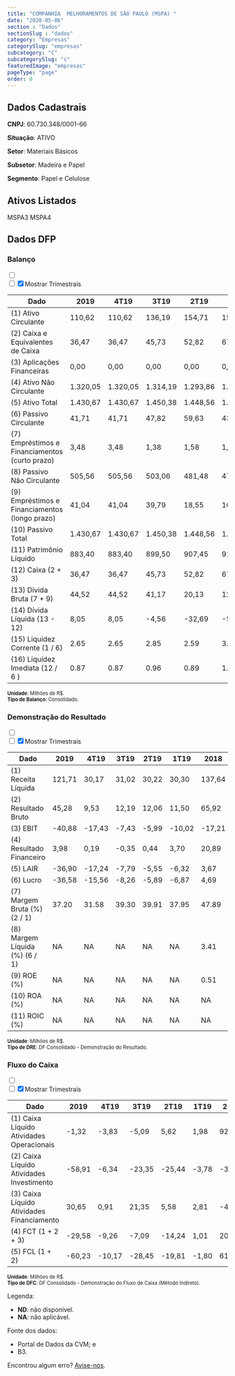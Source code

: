 ```yaml
---  
title: "COMPANHIA  MELHORAMENTOS DE SÃO PAULO (MSPA) "  
date: "2020-05-06"  
section : "Dados"  
sectionSlug : "dados"  
category: "Empresas"  
categorySlug: "empresas"  
subcategory: "C"  
subcategorySlug: "c"  
featuredImage: "empresas"  
pageType: "page"  
order: 0  
---
```



## Dados Cadastrais


**CNPJ**: 60.730.348/0001-66

**Situação**: ATIVO

**Setor**: Materiais Básicos

**Subsetor**: Madeira e Papel

**Segmento**: Papel e Celulose


## Ativos Listados


MSPA3 MSPA4 


## Dados DFP

### Balanço
  
<input type='checkbox' class='toggleCommand' id='toggleBalanco' name='toggleBalanco'>  
<div class='filter-group-balanco'>  
<div class='check_button_balanco'>  
<label for='toggleBalanco'>  
<input type='checkbox' data-filter-col='trimBalanco'><input type='checkbox' data-filter-col='trimBalanco' checked><span>Mostrar Trimestrais</span>  
</label>  
</div>  
</div>  
<div class='overflow balancoTableWrapper'>  
<table class='balancoTable'>  
<thead>  
<tr>  
<th class='dataHeader fixedLeftColumn'>Dado</th>  
<th>2019</th>  
<th class='trimHeader' data-col='trimBalanco'>4T19</th>  
<th class='trimHeader' data-col='trimBalanco'>3T19</th>  
<th class='trimHeader' data-col='trimBalanco'>2T19</th>  
<th class='trimHeader' data-col='trimBalanco'>1T19</th>  
<th>2018</th>  
<th class='trimHeader' data-col='trimBalanco'>4T18</th>  
<th class='trimHeader' data-col='trimBalanco'>3T18</th>  
<th class='trimHeader' data-col='trimBalanco'>2T18</th>  
<th class='trimHeader' data-col='trimBalanco'>1T18</th>  
<th>2017</th>  
<th class='trimHeader' data-col='trimBalanco'>4T17</th>  
<th class='trimHeader' data-col='trimBalanco'>3T17</th>  
<th class='trimHeader' data-col='trimBalanco'>2T17</th>  
<th class='trimHeader' data-col='trimBalanco'>1T17</th>  
<th>2016</th>  
<th class='trimHeader' data-col='trimBalanco'>4T16</th>  
<th class='trimHeader' data-col='trimBalanco'>3T16</th>  
<th class='trimHeader' data-col='trimBalanco'>2T16</th>  
<th class='trimHeader' data-col='trimBalanco'>1T16</th>  
<th>2015</th>  
<th class='trimHeader' data-col='trimBalanco'>4T15</th>  
<th class='trimHeader' data-col='trimBalanco'>3T15</th>  
<th class='trimHeader' data-col='trimBalanco'>2T15</th>  
<th class='trimHeader' data-col='trimBalanco'>1T15</th>  
<th>2014</th>  
<th class='trimHeader' data-col='trimBalanco'>4T14</th>  
<th class='trimHeader' data-col='trimBalanco'>3T14</th>  
<th class='trimHeader' data-col='trimBalanco'>2T14</th>  
<th class='trimHeader' data-col='trimBalanco'>1T14</th>  
<th>2013</th>  
<th class='trimHeader' data-col='trimBalanco'>4T13</th>  
<th class='trimHeader' data-col='trimBalanco'>3T13</th>  
<th class='trimHeader' data-col='trimBalanco'>2T13</th>  
<th class='trimHeader' data-col='trimBalanco'>1T13</th>  
<th>2012</th>  
<th class='trimHeader' data-col='trimBalanco'>4T12</th>  
<th class='trimHeader' data-col='trimBalanco'>3T12</th>  
<th class='trimHeader' data-col='trimBalanco'>2T12</th>  
<th class='trimHeader' data-col='trimBalanco'>1T12</th>  
<th>2011</th>  
<th class='trimHeader' data-col='trimBalanco'>4T11</th>  
<th class='trimHeader' data-col='trimBalanco'>3T11</th>  
<th class='trimHeader' data-col='trimBalanco'>2T11</th>  
<th class='trimHeader' data-col='trimBalanco'>1T11</th>  
<th>2010</th>  
<th class='trimHeader' data-col='trimBalanco'>4T10</th>  
<th class='trimHeader' data-col='trimBalanco'>3T10</th>  
<th class='trimHeader' data-col='trimBalanco'>2T10</th>  
<th class='trimHeader' data-col='trimBalanco'>1T10</th>  
<th>2009</th>  
<th class='trimHeader' data-col='trimBalanco'>4T09</th>  
<th class='trimHeader' data-col='trimBalanco'>3T09</th>  
<th class='trimHeader' data-col='trimBalanco'>2T09</th>  
<th class='trimHeader' data-col='trimBalanco'>1T09</th>  
</tr>  
</thead>  
<tbody>  
<tr class='trContaAtivo'>  
<td class='leftAlignCell rowDescription fixedLeftColumn'>(1) Ativo Circulante</td>  
<td>110,62</td>  
<td data-col='trimBalanco' class='trimData'>110,62</td>  
<td data-col='trimBalanco' class='trimData'>136,19</td>  
<td data-col='trimBalanco' class='trimData'>154,71</td>  
<td data-col='trimBalanco' class='trimData'>159,57</td>  
<td>163,32</td>  
<td data-col='trimBalanco' class='trimData'>163,32</td>  
<td data-col='trimBalanco' class='trimData'>190,01</td>  
<td data-col='trimBalanco' class='trimData'>196,95</td>  
<td data-col='trimBalanco' class='trimData'>220,92</td>  
<td>228,00</td>  
<td data-col='trimBalanco' class='trimData'>228,00</td>  
<td data-col='trimBalanco' class='trimData'>263,72</td>  
<td data-col='trimBalanco' class='trimData'>291,45</td>  
<td data-col='trimBalanco' class='trimData'>308,50</td>  
<td>318,11</td>  
<td data-col='trimBalanco' class='trimData'>318,11</td>  
<td data-col='trimBalanco' class='trimData'>286,91</td>  
<td data-col='trimBalanco' class='trimData'>269,64</td>  
<td data-col='trimBalanco' class='trimData'>323,35</td>  
<td>118,08</td>  
<td data-col='trimBalanco' class='trimData'>118,08</td>  
<td data-col='trimBalanco' class='trimData'>115,88</td>  
<td data-col='trimBalanco' class='trimData'>114,73</td>  
<td data-col='trimBalanco' class='trimData'>140,09</td>  
<td>184,75</td>  
<td data-col='trimBalanco' class='trimData'>184,75</td>  
<td data-col='trimBalanco' class='trimData'>170,69</td>  
<td data-col='trimBalanco' class='trimData'>157,39</td>  
<td data-col='trimBalanco' class='trimData'>164,34</td>  
<td>95,34</td>  
<td data-col='trimBalanco' class='trimData'>95,34</td>  
<td data-col='trimBalanco' class='trimData'>88,66</td>  
<td data-col='trimBalanco' class='trimData'>83,47</td>  
<td data-col='trimBalanco' class='trimData'>88,79</td>  
<td>69,78</td>  
<td data-col='trimBalanco' class='trimData'>69,78</td>  
<td data-col='trimBalanco' class='trimData'>65,58</td>  
<td data-col='trimBalanco' class='trimData'>53,25</td>  
<td data-col='trimBalanco' class='trimData'>59,26</td>  
<td>70,00</td>  
<td data-col='trimBalanco' class='trimData'>70,00</td>  
<td data-col='trimBalanco' class='trimData'>70,00</td>  
<td data-col='trimBalanco' class='trimData'>70,00</td>  
<td data-col='trimBalanco' class='trimData'>71,03</td>  
<td>63,35</td>  
<td data-col='trimBalanco' class='trimData'>63,35</td>  
<td data-col='trimBalanco' class='trimData'>63,35</td>  
<td data-col='trimBalanco' class='trimData'>63,35</td>  
<td data-col='trimBalanco' class='trimData'>63,35</td>  
<td>76,18</td>  
<td data-col='trimBalanco' class='trimData'>76,18</td>  
<td data-col='trimBalanco' class='trimData'>ND</td>  
<td data-col='trimBalanco' class='trimData'>ND</td>  
<td data-col='trimBalanco' class='trimData'>ND</td>  
</tr>  
<tr class='trContaAtivo'>  
<td class='leftAlignCell rowDescription fixedLeftColumn'>(2) Caixa e Equivalentes de Caixa</td>  
<td>36,47</td>  
<td data-col='trimBalanco' class='trimData'>36,47</td>  
<td data-col='trimBalanco' class='trimData'>45,73</td>  
<td data-col='trimBalanco' class='trimData'>52,82</td>  
<td data-col='trimBalanco' class='trimData'>67,06</td>  
<td>66,05</td>  
<td data-col='trimBalanco' class='trimData'>66,05</td>  
<td data-col='trimBalanco' class='trimData'>0,19</td>  
<td data-col='trimBalanco' class='trimData'>0,16</td>  
<td data-col='trimBalanco' class='trimData'>70,48</td>  
<td>45,66</td>  
<td data-col='trimBalanco' class='trimData'>45,66</td>  
<td data-col='trimBalanco' class='trimData'>52,65</td>  
<td data-col='trimBalanco' class='trimData'>48,41</td>  
<td data-col='trimBalanco' class='trimData'>44,60</td>  
<td>41,54</td>  
<td data-col='trimBalanco' class='trimData'>41,54</td>  
<td data-col='trimBalanco' class='trimData'>29,16</td>  
<td data-col='trimBalanco' class='trimData'>23,47</td>  
<td data-col='trimBalanco' class='trimData'>75,89</td>  
<td>1,26</td>  
<td data-col='trimBalanco' class='trimData'>1,26</td>  
<td data-col='trimBalanco' class='trimData'>1,33</td>  
<td data-col='trimBalanco' class='trimData'>1,31</td>  
<td data-col='trimBalanco' class='trimData'>0,80</td>  
<td>23,89</td>  
<td data-col='trimBalanco' class='trimData'>23,89</td>  
<td data-col='trimBalanco' class='trimData'>7,32</td>  
<td data-col='trimBalanco' class='trimData'>2,94</td>  
<td data-col='trimBalanco' class='trimData'>2,38</td>  
<td>3,07</td>  
<td data-col='trimBalanco' class='trimData'>3,07</td>  
<td data-col='trimBalanco' class='trimData'>7,96</td>  
<td data-col='trimBalanco' class='trimData'>3,92</td>  
<td data-col='trimBalanco' class='trimData'>15,72</td>  
<td>2,21</td>  
<td data-col='trimBalanco' class='trimData'>2,21</td>  
<td data-col='trimBalanco' class='trimData'>0,04</td>  
<td data-col='trimBalanco' class='trimData'>0,23</td>  
<td data-col='trimBalanco' class='trimData'>0,18</td>  
<td>8,36</td>  
<td data-col='trimBalanco' class='trimData'>0,09</td>  
<td data-col='trimBalanco' class='trimData'>0,09</td>  
<td data-col='trimBalanco' class='trimData'>0,09</td>  
<td data-col='trimBalanco' class='trimData'>6,79</td>  
<td>2,23</td>  
<td data-col='trimBalanco' class='trimData'>2,23</td>  
<td data-col='trimBalanco' class='trimData'>2,23</td>  
<td data-col='trimBalanco' class='trimData'>2,23</td>  
<td data-col='trimBalanco' class='trimData'>2,23</td>  
<td>2,94</td>  
<td data-col='trimBalanco' class='trimData'>2,94</td>  
<td data-col='trimBalanco' class='trimData'>ND</td>  
<td data-col='trimBalanco' class='trimData'>ND</td>  
<td data-col='trimBalanco' class='trimData'>ND</td>  
</tr>  
<tr class='trContaAtivo'>  
<td class='leftAlignCell rowDescription fixedLeftColumn'>(3) Aplicações Financeiras</td>  
<td>0,00</td>  
<td data-col='trimBalanco' class='trimData'>0,00</td>  
<td data-col='trimBalanco' class='trimData'>0,00</td>  
<td data-col='trimBalanco' class='trimData'>0,00</td>  
<td data-col='trimBalanco' class='trimData'>0,00</td>  
<td>0,00</td>  
<td data-col='trimBalanco' class='trimData'>0,00</td>  
<td data-col='trimBalanco' class='trimData'>63,58</td>  
<td data-col='trimBalanco' class='trimData'>73,02</td>  
<td data-col='trimBalanco' class='trimData'>0,00</td>  
<td>0,00</td>  
<td data-col='trimBalanco' class='trimData'>0,00</td>  
<td data-col='trimBalanco' class='trimData'>0,00</td>  
<td data-col='trimBalanco' class='trimData'>0,00</td>  
<td data-col='trimBalanco' class='trimData'>0,00</td>  
<td>0,00</td>  
<td data-col='trimBalanco' class='trimData'>0,00</td>  
<td data-col='trimBalanco' class='trimData'>0,00</td>  
<td data-col='trimBalanco' class='trimData'>0,00</td>  
<td data-col='trimBalanco' class='trimData'>0,00</td>  
<td>0,00</td>  
<td data-col='trimBalanco' class='trimData'>0,00</td>  
<td data-col='trimBalanco' class='trimData'>0,00</td>  
<td data-col='trimBalanco' class='trimData'>0,00</td>  
<td data-col='trimBalanco' class='trimData'>0,00</td>  
<td>0,00</td>  
<td data-col='trimBalanco' class='trimData'>0,00</td>  
<td data-col='trimBalanco' class='trimData'>0,00</td>  
<td data-col='trimBalanco' class='trimData'>0,00</td>  
<td data-col='trimBalanco' class='trimData'>0,00</td>  
<td>0,00</td>  
<td data-col='trimBalanco' class='trimData'>0,00</td>  
<td data-col='trimBalanco' class='trimData'>0,00</td>  
<td data-col='trimBalanco' class='trimData'>0,00</td>  
<td data-col='trimBalanco' class='trimData'>0,00</td>  
<td>0,00</td>  
<td data-col='trimBalanco' class='trimData'>0,00</td>  
<td data-col='trimBalanco' class='trimData'>0,01</td>  
<td data-col='trimBalanco' class='trimData'>0,40</td>  
<td data-col='trimBalanco' class='trimData'>4,91</td>  
<td>0,00</td>  
<td data-col='trimBalanco' class='trimData'>8,27</td>  
<td data-col='trimBalanco' class='trimData'>8,27</td>  
<td data-col='trimBalanco' class='trimData'>8,27</td>  
<td data-col='trimBalanco' class='trimData'>0,03</td>  
<td>0,00</td>  
<td data-col='trimBalanco' class='trimData'>0,00</td>  
<td data-col='trimBalanco' class='trimData'>0,00</td>  
<td data-col='trimBalanco' class='trimData'>0,00</td>  
<td data-col='trimBalanco' class='trimData'>0,00</td>  
<td>19,11</td>  
<td data-col='trimBalanco' class='trimData'>19,11</td>  
<td data-col='trimBalanco' class='trimData'>ND</td>  
<td data-col='trimBalanco' class='trimData'>ND</td>  
<td data-col='trimBalanco' class='trimData'>ND</td>  
</tr>  
<tr class='trContaAtivo'>  
<td class='leftAlignCell rowDescription fixedLeftColumn'>(4) Ativo Não Circulante</td>  
<td>1.320,05</td>  
<td data-col='trimBalanco' class='trimData'>1.320,05</td>  
<td data-col='trimBalanco' class='trimData'>1.314,19</td>  
<td data-col='trimBalanco' class='trimData'>1.293,86</td>  
<td data-col='trimBalanco' class='trimData'>1.270,06</td>  
<td>1.269,39</td>  
<td data-col='trimBalanco' class='trimData'>1.269,39</td>  
<td data-col='trimBalanco' class='trimData'>1.255,36</td>  
<td data-col='trimBalanco' class='trimData'>1.262,32</td>  
<td data-col='trimBalanco' class='trimData'>1.265,14</td>  
<td>1.259,06</td>  
<td data-col='trimBalanco' class='trimData'>1.259,06</td>  
<td data-col='trimBalanco' class='trimData'>1.254,61</td>  
<td data-col='trimBalanco' class='trimData'>1.261,99</td>  
<td data-col='trimBalanco' class='trimData'>1.289,13</td>  
<td>1.314,46</td>  
<td data-col='trimBalanco' class='trimData'>1.314,46</td>  
<td data-col='trimBalanco' class='trimData'>1.375,93</td>  
<td data-col='trimBalanco' class='trimData'>1.421,82</td>  
<td data-col='trimBalanco' class='trimData'>1.451,07</td>  
<td>1.355,43</td>  
<td data-col='trimBalanco' class='trimData'>1.355,43</td>  
<td data-col='trimBalanco' class='trimData'>1.342,45</td>  
<td data-col='trimBalanco' class='trimData'>1.432,10</td>  
<td data-col='trimBalanco' class='trimData'>1.431,61</td>  
<td>1.427,76</td>  
<td data-col='trimBalanco' class='trimData'>1.427,76</td>  
<td data-col='trimBalanco' class='trimData'>1.482,69</td>  
<td data-col='trimBalanco' class='trimData'>1.514,33</td>  
<td data-col='trimBalanco' class='trimData'>1.526,83</td>  
<td>1.465,32</td>  
<td data-col='trimBalanco' class='trimData'>1.465,32</td>  
<td data-col='trimBalanco' class='trimData'>1.438,17</td>  
<td data-col='trimBalanco' class='trimData'>1.439,38</td>  
<td data-col='trimBalanco' class='trimData'>1.438,04</td>  
<td>1.434,15</td>  
<td data-col='trimBalanco' class='trimData'>1.434,15</td>  
<td data-col='trimBalanco' class='trimData'>1.435,04</td>  
<td data-col='trimBalanco' class='trimData'>1.456,68</td>  
<td data-col='trimBalanco' class='trimData'>1.448,79</td>  
<td>1.447,99</td>  
<td data-col='trimBalanco' class='trimData'>1.447,99</td>  
<td data-col='trimBalanco' class='trimData'>1.447,99</td>  
<td data-col='trimBalanco' class='trimData'>1.447,99</td>  
<td data-col='trimBalanco' class='trimData'>1.059,86</td>  
<td>1.055,97</td>  
<td data-col='trimBalanco' class='trimData'>1.055,97</td>  
<td data-col='trimBalanco' class='trimData'>1.055,97</td>  
<td data-col='trimBalanco' class='trimData'>1.055,97</td>  
<td data-col='trimBalanco' class='trimData'>1.055,97</td>  
<td>684,20</td>  
<td data-col='trimBalanco' class='trimData'>684,20</td>  
<td data-col='trimBalanco' class='trimData'>ND</td>  
<td data-col='trimBalanco' class='trimData'>ND</td>  
<td data-col='trimBalanco' class='trimData'>ND</td>  
</tr>  
<tr class='trContaAtivo'>  
<td class='leftAlignCell rowDescription fixedLeftColumn'>(5) Ativo Total</td>  
<td>1.430,67</td>  
<td data-col='trimBalanco' class='trimData'>1.430,67</td>  
<td data-col='trimBalanco' class='trimData'>1.450,38</td>  
<td data-col='trimBalanco' class='trimData'>1.448,56</td>  
<td data-col='trimBalanco' class='trimData'>1.429,63</td>  
<td>1.432,70</td>  
<td data-col='trimBalanco' class='trimData'>1.432,70</td>  
<td data-col='trimBalanco' class='trimData'>1.445,37</td>  
<td data-col='trimBalanco' class='trimData'>1.459,27</td>  
<td data-col='trimBalanco' class='trimData'>1.486,05</td>  
<td>1.487,06</td>  
<td data-col='trimBalanco' class='trimData'>1.487,06</td>  
<td data-col='trimBalanco' class='trimData'>1.518,33</td>  
<td data-col='trimBalanco' class='trimData'>1.553,43</td>  
<td data-col='trimBalanco' class='trimData'>1.597,64</td>  
<td>1.632,58</td>  
<td data-col='trimBalanco' class='trimData'>1.632,58</td>  
<td data-col='trimBalanco' class='trimData'>1.662,85</td>  
<td data-col='trimBalanco' class='trimData'>1.691,46</td>  
<td data-col='trimBalanco' class='trimData'>1.774,41</td>  
<td>1.473,51</td>  
<td data-col='trimBalanco' class='trimData'>1.473,51</td>  
<td data-col='trimBalanco' class='trimData'>1.458,33</td>  
<td data-col='trimBalanco' class='trimData'>1.546,83</td>  
<td data-col='trimBalanco' class='trimData'>1.571,70</td>  
<td>1.612,52</td>  
<td data-col='trimBalanco' class='trimData'>1.612,52</td>  
<td data-col='trimBalanco' class='trimData'>1.653,38</td>  
<td data-col='trimBalanco' class='trimData'>1.671,71</td>  
<td data-col='trimBalanco' class='trimData'>1.691,17</td>  
<td>1.560,67</td>  
<td data-col='trimBalanco' class='trimData'>1.560,67</td>  
<td data-col='trimBalanco' class='trimData'>1.526,84</td>  
<td data-col='trimBalanco' class='trimData'>1.522,85</td>  
<td data-col='trimBalanco' class='trimData'>1.526,83</td>  
<td>1.503,93</td>  
<td data-col='trimBalanco' class='trimData'>1.503,93</td>  
<td data-col='trimBalanco' class='trimData'>1.500,62</td>  
<td data-col='trimBalanco' class='trimData'>1.509,93</td>  
<td data-col='trimBalanco' class='trimData'>1.508,05</td>  
<td>1.517,99</td>  
<td data-col='trimBalanco' class='trimData'>1.517,99</td>  
<td data-col='trimBalanco' class='trimData'>1.517,99</td>  
<td data-col='trimBalanco' class='trimData'>1.517,99</td>  
<td data-col='trimBalanco' class='trimData'>1.130,89</td>  
<td>1.119,32</td>  
<td data-col='trimBalanco' class='trimData'>1.119,32</td>  
<td data-col='trimBalanco' class='trimData'>1.119,32</td>  
<td data-col='trimBalanco' class='trimData'>1.119,32</td>  
<td data-col='trimBalanco' class='trimData'>1.119,32</td>  
<td>760,38</td>  
<td data-col='trimBalanco' class='trimData'>760,38</td>  
<td data-col='trimBalanco' class='trimData'>ND</td>  
<td data-col='trimBalanco' class='trimData'>ND</td>  
<td data-col='trimBalanco' class='trimData'>ND</td>  
</tr>  
<tr class='trContaPassivo'>  
<td class='leftAlignCell rowDescription fixedLeftColumn'>(6) Passivo Circulante</td>  
<td>41,71</td>  
<td data-col='trimBalanco' class='trimData'>41,71</td>  
<td data-col='trimBalanco' class='trimData'>47,82</td>  
<td data-col='trimBalanco' class='trimData'>59,63</td>  
<td data-col='trimBalanco' class='trimData'>43,69</td>  
<td>42,60</td>  
<td data-col='trimBalanco' class='trimData'>42,60</td>  
<td data-col='trimBalanco' class='trimData'>40,99</td>  
<td data-col='trimBalanco' class='trimData'>43,50</td>  
<td data-col='trimBalanco' class='trimData'>65,66</td>  
<td>65,82</td>  
<td data-col='trimBalanco' class='trimData'>65,82</td>  
<td data-col='trimBalanco' class='trimData'>52,57</td>  
<td data-col='trimBalanco' class='trimData'>80,46</td>  
<td data-col='trimBalanco' class='trimData'>115,89</td>  
<td>142,93</td>  
<td data-col='trimBalanco' class='trimData'>142,93</td>  
<td data-col='trimBalanco' class='trimData'>124,91</td>  
<td data-col='trimBalanco' class='trimData'>135,78</td>  
<td data-col='trimBalanco' class='trimData'>171,66</td>  
<td>85,14</td>  
<td data-col='trimBalanco' class='trimData'>85,14</td>  
<td data-col='trimBalanco' class='trimData'>76,68</td>  
<td data-col='trimBalanco' class='trimData'>61,97</td>  
<td data-col='trimBalanco' class='trimData'>73,94</td>  
<td>93,94</td>  
<td data-col='trimBalanco' class='trimData'>93,94</td>  
<td data-col='trimBalanco' class='trimData'>86,91</td>  
<td data-col='trimBalanco' class='trimData'>103,79</td>  
<td data-col='trimBalanco' class='trimData'>91,32</td>  
<td>84,82</td>  
<td data-col='trimBalanco' class='trimData'>84,82</td>  
<td data-col='trimBalanco' class='trimData'>75,57</td>  
<td data-col='trimBalanco' class='trimData'>78,72</td>  
<td data-col='trimBalanco' class='trimData'>83,95</td>  
<td>69,78</td>  
<td data-col='trimBalanco' class='trimData'>69,78</td>  
<td data-col='trimBalanco' class='trimData'>60,80</td>  
<td data-col='trimBalanco' class='trimData'>42,46</td>  
<td data-col='trimBalanco' class='trimData'>48,01</td>  
<td>64,76</td>  
<td data-col='trimBalanco' class='trimData'>64,76</td>  
<td data-col='trimBalanco' class='trimData'>64,76</td>  
<td data-col='trimBalanco' class='trimData'>64,76</td>  
<td data-col='trimBalanco' class='trimData'>59,75</td>  
<td>50,51</td>  
<td data-col='trimBalanco' class='trimData'>50,51</td>  
<td data-col='trimBalanco' class='trimData'>50,51</td>  
<td data-col='trimBalanco' class='trimData'>50,51</td>  
<td data-col='trimBalanco' class='trimData'>50,51</td>  
<td>43,62</td>  
<td data-col='trimBalanco' class='trimData'>43,62</td>  
<td data-col='trimBalanco' class='trimData'>ND</td>  
<td data-col='trimBalanco' class='trimData'>ND</td>  
<td data-col='trimBalanco' class='trimData'>ND</td>  
</tr>  
<tr class='trContaPassivo'>  
<td class='leftAlignCell rowDescription fixedLeftColumn'>(7) Empréstimos e Financiamentos (curto prazo)</td>  
<td>3,48</td>  
<td data-col='trimBalanco' class='trimData'>3,48</td>  
<td data-col='trimBalanco' class='trimData'>1,38</td>  
<td data-col='trimBalanco' class='trimData'>1,58</td>  
<td data-col='trimBalanco' class='trimData'>1,59</td>  
<td>1,62</td>  
<td data-col='trimBalanco' class='trimData'>1,62</td>  
<td data-col='trimBalanco' class='trimData'>1,68</td>  
<td data-col='trimBalanco' class='trimData'>1,70</td>  
<td data-col='trimBalanco' class='trimData'>1,71</td>  
<td>1,72</td>  
<td data-col='trimBalanco' class='trimData'>1,72</td>  
<td data-col='trimBalanco' class='trimData'>9,17</td>  
<td data-col='trimBalanco' class='trimData'>8,51</td>  
<td data-col='trimBalanco' class='trimData'>7,63</td>  
<td>6,86</td>  
<td data-col='trimBalanco' class='trimData'>6,86</td>  
<td data-col='trimBalanco' class='trimData'>6,04</td>  
<td data-col='trimBalanco' class='trimData'>6,76</td>  
<td data-col='trimBalanco' class='trimData'>35,56</td>  
<td>33,85</td>  
<td data-col='trimBalanco' class='trimData'>33,85</td>  
<td data-col='trimBalanco' class='trimData'>31,44</td>  
<td data-col='trimBalanco' class='trimData'>20,76</td>  
<td data-col='trimBalanco' class='trimData'>25,95</td>  
<td>30,13</td>  
<td data-col='trimBalanco' class='trimData'>30,13</td>  
<td data-col='trimBalanco' class='trimData'>28,73</td>  
<td data-col='trimBalanco' class='trimData'>51,10</td>  
<td data-col='trimBalanco' class='trimData'>37,52</td>  
<td>33,79</td>  
<td data-col='trimBalanco' class='trimData'>33,79</td>  
<td data-col='trimBalanco' class='trimData'>30,93</td>  
<td data-col='trimBalanco' class='trimData'>29,08</td>  
<td data-col='trimBalanco' class='trimData'>43,48</td>  
<td>35,12</td>  
<td data-col='trimBalanco' class='trimData'>35,12</td>  
<td data-col='trimBalanco' class='trimData'>27,74</td>  
<td data-col='trimBalanco' class='trimData'>14,41</td>  
<td data-col='trimBalanco' class='trimData'>17,01</td>  
<td>25,87</td>  
<td data-col='trimBalanco' class='trimData'>25,87</td>  
<td data-col='trimBalanco' class='trimData'>25,87</td>  
<td data-col='trimBalanco' class='trimData'>25,87</td>  
<td data-col='trimBalanco' class='trimData'>12,49</td>  
<td>15,45</td>  
<td data-col='trimBalanco' class='trimData'>15,45</td>  
<td data-col='trimBalanco' class='trimData'>15,45</td>  
<td data-col='trimBalanco' class='trimData'>15,45</td>  
<td data-col='trimBalanco' class='trimData'>15,45</td>  
<td>5,11</td>  
<td data-col='trimBalanco' class='trimData'>5,11</td>  
<td data-col='trimBalanco' class='trimData'>ND</td>  
<td data-col='trimBalanco' class='trimData'>ND</td>  
<td data-col='trimBalanco' class='trimData'>ND</td>  
</tr>  
<tr class='trContaPassivo'>  
<td class='leftAlignCell rowDescription fixedLeftColumn'>(8) Passivo Não Circulante</td>  
<td>505,56</td>  
<td data-col='trimBalanco' class='trimData'>505,56</td>  
<td data-col='trimBalanco' class='trimData'>503,06</td>  
<td data-col='trimBalanco' class='trimData'>481,48</td>  
<td data-col='trimBalanco' class='trimData'>472,83</td>  
<td>470,32</td>  
<td data-col='trimBalanco' class='trimData'>470,32</td>  
<td data-col='trimBalanco' class='trimData'>479,69</td>  
<td data-col='trimBalanco' class='trimData'>486,46</td>  
<td data-col='trimBalanco' class='trimData'>487,45</td>  
<td>488,33</td>  
<td data-col='trimBalanco' class='trimData'>488,33</td>  
<td data-col='trimBalanco' class='trimData'>520,43</td>  
<td data-col='trimBalanco' class='trimData'>531,44</td>  
<td data-col='trimBalanco' class='trimData'>580,46</td>  
<td>594,03</td>  
<td data-col='trimBalanco' class='trimData'>594,03</td>  
<td data-col='trimBalanco' class='trimData'>540,74</td>  
<td data-col='trimBalanco' class='trimData'>553,83</td>  
<td data-col='trimBalanco' class='trimData'>582,00</td>  
<td>675,99</td>  
<td data-col='trimBalanco' class='trimData'>675,99</td>  
<td data-col='trimBalanco' class='trimData'>668,11</td>  
<td data-col='trimBalanco' class='trimData'>699,27</td>  
<td data-col='trimBalanco' class='trimData'>697,09</td>  
<td>698,30</td>  
<td data-col='trimBalanco' class='trimData'>698,30</td>  
<td data-col='trimBalanco' class='trimData'>813,81</td>  
<td data-col='trimBalanco' class='trimData'>801,73</td>  
<td data-col='trimBalanco' class='trimData'>830,99</td>  
<td>649,62</td>  
<td data-col='trimBalanco' class='trimData'>649,62</td>  
<td data-col='trimBalanco' class='trimData'>642,47</td>  
<td data-col='trimBalanco' class='trimData'>629,37</td>  
<td data-col='trimBalanco' class='trimData'>619,61</td>  
<td>600,72</td>  
<td data-col='trimBalanco' class='trimData'>600,72</td>  
<td data-col='trimBalanco' class='trimData'>623,36</td>  
<td data-col='trimBalanco' class='trimData'>643,35</td>  
<td data-col='trimBalanco' class='trimData'>639,82</td>  
<td>624,84</td>  
<td data-col='trimBalanco' class='trimData'>624,84</td>  
<td data-col='trimBalanco' class='trimData'>624,84</td>  
<td data-col='trimBalanco' class='trimData'>624,84</td>  
<td data-col='trimBalanco' class='trimData'>535,33</td>  
<td>530,20</td>  
<td data-col='trimBalanco' class='trimData'>530,20</td>  
<td data-col='trimBalanco' class='trimData'>530,20</td>  
<td data-col='trimBalanco' class='trimData'>530,20</td>  
<td data-col='trimBalanco' class='trimData'>530,20</td>  
<td>408,44</td>  
<td data-col='trimBalanco' class='trimData'>408,44</td>  
<td data-col='trimBalanco' class='trimData'>ND</td>  
<td data-col='trimBalanco' class='trimData'>ND</td>  
<td data-col='trimBalanco' class='trimData'>ND</td>  
</tr>  
<tr class='trContaPassivo'>  
<td class='leftAlignCell rowDescription fixedLeftColumn'>(9) Empréstimos e Financiamentos (longo prazo)</td>  
<td>41,04</td>  
<td data-col='trimBalanco' class='trimData'>41,04</td>  
<td data-col='trimBalanco' class='trimData'>39,79</td>  
<td data-col='trimBalanco' class='trimData'>18,55</td>  
<td data-col='trimBalanco' class='trimData'>10,43</td>  
<td>7,80</td>  
<td data-col='trimBalanco' class='trimData'>7,80</td>  
<td data-col='trimBalanco' class='trimData'>6,34</td>  
<td data-col='trimBalanco' class='trimData'>6,97</td>  
<td data-col='trimBalanco' class='trimData'>7,61</td>  
<td>8,25</td>  
<td data-col='trimBalanco' class='trimData'>8,25</td>  
<td data-col='trimBalanco' class='trimData'>23,89</td>  
<td data-col='trimBalanco' class='trimData'>24,53</td>  
<td data-col='trimBalanco' class='trimData'>25,18</td>  
<td>25,85</td>  
<td data-col='trimBalanco' class='trimData'>25,85</td>  
<td data-col='trimBalanco' class='trimData'>26,57</td>  
<td data-col='trimBalanco' class='trimData'>28,35</td>  
<td data-col='trimBalanco' class='trimData'>55,43</td>  
<td>57,59</td>  
<td data-col='trimBalanco' class='trimData'>57,59</td>  
<td data-col='trimBalanco' class='trimData'>44,25</td>  
<td data-col='trimBalanco' class='trimData'>42,79</td>  
<td data-col='trimBalanco' class='trimData'>40,19</td>  
<td>41,01</td>  
<td data-col='trimBalanco' class='trimData'>41,01</td>  
<td data-col='trimBalanco' class='trimData'>47,21</td>  
<td data-col='trimBalanco' class='trimData'>28,61</td>  
<td data-col='trimBalanco' class='trimData'>37,05</td>  
<td>40,68</td>  
<td data-col='trimBalanco' class='trimData'>40,68</td>  
<td data-col='trimBalanco' class='trimData'>38,66</td>  
<td data-col='trimBalanco' class='trimData'>36,96</td>  
<td data-col='trimBalanco' class='trimData'>25,59</td>  
<td>10,21</td>  
<td data-col='trimBalanco' class='trimData'>10,21</td>  
<td data-col='trimBalanco' class='trimData'>1,54</td>  
<td data-col='trimBalanco' class='trimData'>1,40</td>  
<td data-col='trimBalanco' class='trimData'>1,10</td>  
<td>1,09</td>  
<td data-col='trimBalanco' class='trimData'>1,09</td>  
<td data-col='trimBalanco' class='trimData'>1,09</td>  
<td data-col='trimBalanco' class='trimData'>1,09</td>  
<td data-col='trimBalanco' class='trimData'>1,82</td>  
<td>2,82</td>  
<td data-col='trimBalanco' class='trimData'>2,82</td>  
<td data-col='trimBalanco' class='trimData'>2,82</td>  
<td data-col='trimBalanco' class='trimData'>2,82</td>  
<td data-col='trimBalanco' class='trimData'>2,82</td>  
<td>0,00</td>  
<td data-col='trimBalanco' class='trimData'>0,00</td>  
<td data-col='trimBalanco' class='trimData'>ND</td>  
<td data-col='trimBalanco' class='trimData'>ND</td>  
<td data-col='trimBalanco' class='trimData'>ND</td>  
</tr>  
<tr class='trContaPassivo'>  
<td class='leftAlignCell rowDescription fixedLeftColumn'>(10) Passivo Total</td>  
<td>1.430,67</td>  
<td data-col='trimBalanco' class='trimData'>1.430,67</td>  
<td data-col='trimBalanco' class='trimData'>1.450,38</td>  
<td data-col='trimBalanco' class='trimData'>1.448,56</td>  
<td data-col='trimBalanco' class='trimData'>1.429,63</td>  
<td>1.432,70</td>  
<td data-col='trimBalanco' class='trimData'>1.432,70</td>  
<td data-col='trimBalanco' class='trimData'>1.445,37</td>  
<td data-col='trimBalanco' class='trimData'>1.459,27</td>  
<td data-col='trimBalanco' class='trimData'>1.486,05</td>  
<td>1.487,06</td>  
<td data-col='trimBalanco' class='trimData'>1.487,06</td>  
<td data-col='trimBalanco' class='trimData'>1.518,33</td>  
<td data-col='trimBalanco' class='trimData'>1.553,43</td>  
<td data-col='trimBalanco' class='trimData'>1.597,64</td>  
<td>1.632,58</td>  
<td data-col='trimBalanco' class='trimData'>1.632,58</td>  
<td data-col='trimBalanco' class='trimData'>1.662,85</td>  
<td data-col='trimBalanco' class='trimData'>1.691,46</td>  
<td data-col='trimBalanco' class='trimData'>1.774,41</td>  
<td>1.473,51</td>  
<td data-col='trimBalanco' class='trimData'>1.473,51</td>  
<td data-col='trimBalanco' class='trimData'>1.458,33</td>  
<td data-col='trimBalanco' class='trimData'>1.546,83</td>  
<td data-col='trimBalanco' class='trimData'>1.571,70</td>  
<td>1.612,52</td>  
<td data-col='trimBalanco' class='trimData'>1.612,52</td>  
<td data-col='trimBalanco' class='trimData'>1.653,38</td>  
<td data-col='trimBalanco' class='trimData'>1.671,71</td>  
<td data-col='trimBalanco' class='trimData'>1.691,17</td>  
<td>1.560,67</td>  
<td data-col='trimBalanco' class='trimData'>1.560,67</td>  
<td data-col='trimBalanco' class='trimData'>1.526,84</td>  
<td data-col='trimBalanco' class='trimData'>1.522,85</td>  
<td data-col='trimBalanco' class='trimData'>1.526,83</td>  
<td>1.503,93</td>  
<td data-col='trimBalanco' class='trimData'>1.503,93</td>  
<td data-col='trimBalanco' class='trimData'>1.500,62</td>  
<td data-col='trimBalanco' class='trimData'>1.509,93</td>  
<td data-col='trimBalanco' class='trimData'>1.508,05</td>  
<td>1.517,99</td>  
<td data-col='trimBalanco' class='trimData'>1.517,99</td>  
<td data-col='trimBalanco' class='trimData'>1.517,99</td>  
<td data-col='trimBalanco' class='trimData'>1.517,99</td>  
<td data-col='trimBalanco' class='trimData'>1.130,89</td>  
<td>1.119,32</td>  
<td data-col='trimBalanco' class='trimData'>1.119,32</td>  
<td data-col='trimBalanco' class='trimData'>1.119,32</td>  
<td data-col='trimBalanco' class='trimData'>1.119,32</td>  
<td data-col='trimBalanco' class='trimData'>1.119,32</td>  
<td>760,38</td>  
<td data-col='trimBalanco' class='trimData'>760,38</td>  
<td data-col='trimBalanco' class='trimData'>ND</td>  
<td data-col='trimBalanco' class='trimData'>ND</td>  
<td data-col='trimBalanco' class='trimData'>ND</td>  
</tr>  
<tr class='trContaPassivo'>  
<td class='leftAlignCell rowDescription fixedLeftColumn'>(11) Patrimônio Líquido</td>  
<td>883,40</td>  
<td data-col='trimBalanco' class='trimData'>883,40</td>  
<td data-col='trimBalanco' class='trimData'>899,50</td>  
<td data-col='trimBalanco' class='trimData'>907,45</td>  
<td data-col='trimBalanco' class='trimData'>913,11</td>  
<td>919,78</td>  
<td data-col='trimBalanco' class='trimData'>919,78</td>  
<td data-col='trimBalanco' class='trimData'>924,69</td>  
<td data-col='trimBalanco' class='trimData'>929,31</td>  
<td data-col='trimBalanco' class='trimData'>932,94</td>  
<td>932,91</td>  
<td data-col='trimBalanco' class='trimData'>932,91</td>  
<td data-col='trimBalanco' class='trimData'>945,33</td>  
<td data-col='trimBalanco' class='trimData'>941,54</td>  
<td data-col='trimBalanco' class='trimData'>901,30</td>  
<td>895,63</td>  
<td data-col='trimBalanco' class='trimData'>895,63</td>  
<td data-col='trimBalanco' class='trimData'>997,19</td>  
<td data-col='trimBalanco' class='trimData'>1.001,85</td>  
<td data-col='trimBalanco' class='trimData'>1.020,75</td>  
<td>712,38</td>  
<td data-col='trimBalanco' class='trimData'>712,38</td>  
<td data-col='trimBalanco' class='trimData'>713,54</td>  
<td data-col='trimBalanco' class='trimData'>785,59</td>  
<td data-col='trimBalanco' class='trimData'>800,68</td>  
<td>820,27</td>  
<td data-col='trimBalanco' class='trimData'>820,27</td>  
<td data-col='trimBalanco' class='trimData'>752,65</td>  
<td data-col='trimBalanco' class='trimData'>766,19</td>  
<td data-col='trimBalanco' class='trimData'>768,85</td>  
<td>826,23</td>  
<td data-col='trimBalanco' class='trimData'>826,23</td>  
<td data-col='trimBalanco' class='trimData'>808,79</td>  
<td data-col='trimBalanco' class='trimData'>814,76</td>  
<td data-col='trimBalanco' class='trimData'>823,27</td>  
<td>833,43</td>  
<td data-col='trimBalanco' class='trimData'>833,43</td>  
<td data-col='trimBalanco' class='trimData'>816,47</td>  
<td data-col='trimBalanco' class='trimData'>824,12</td>  
<td data-col='trimBalanco' class='trimData'>820,22</td>  
<td>828,39</td>  
<td data-col='trimBalanco' class='trimData'>828,39</td>  
<td data-col='trimBalanco' class='trimData'>828,39</td>  
<td data-col='trimBalanco' class='trimData'>828,39</td>  
<td data-col='trimBalanco' class='trimData'>535,82</td>  
<td>538,60</td>  
<td data-col='trimBalanco' class='trimData'>538,60</td>  
<td data-col='trimBalanco' class='trimData'>538,60</td>  
<td data-col='trimBalanco' class='trimData'>538,60</td>  
<td data-col='trimBalanco' class='trimData'>538,60</td>  
<td>308,32</td>  
<td data-col='trimBalanco' class='trimData'>308,32</td>  
<td data-col='trimBalanco' class='trimData'>ND</td>  
<td data-col='trimBalanco' class='trimData'>ND</td>  
<td data-col='trimBalanco' class='trimData'>ND</td>  
</tr>  
<tr>  
<td class='leftAlignCell rowDescription fixedLeftColumn'>(12) Caixa (2 + 3)</td>  
<td class='positiveNumber'>36,47</td>  
<td class='positiveNumber trimData' data-col='trimBalanco'>36,47</td>  
<td class='positiveNumber trimData' data-col='trimBalanco'>45,73</td>  
<td class='positiveNumber trimData' data-col='trimBalanco'>52,82</td>  
<td class='positiveNumber trimData' data-col='trimBalanco'>67,06</td>  
<td class='positiveNumber'>66,05</td>  
<td class='positiveNumber trimData' data-col='trimBalanco'>66,05</td>  
<td class='positiveNumber trimData' data-col='trimBalanco'>0,19</td>  
<td class='positiveNumber trimData' data-col='trimBalanco'>0,16</td>  
<td class='positiveNumber trimData' data-col='trimBalanco'>70,48</td>  
<td class='positiveNumber'>45,66</td>  
<td class='positiveNumber trimData' data-col='trimBalanco'>45,66</td>  
<td class='positiveNumber trimData' data-col='trimBalanco'>52,65</td>  
<td class='positiveNumber trimData' data-col='trimBalanco'>48,41</td>  
<td class='positiveNumber trimData' data-col='trimBalanco'>44,60</td>  
<td class='positiveNumber'>41,54</td>  
<td class='positiveNumber trimData' data-col='trimBalanco'>41,54</td>  
<td class='positiveNumber trimData' data-col='trimBalanco'>29,16</td>  
<td class='positiveNumber trimData' data-col='trimBalanco'>23,47</td>  
<td class='positiveNumber trimData' data-col='trimBalanco'>75,89</td>  
<td class='positiveNumber'>1,26</td>  
<td class='positiveNumber trimData' data-col='trimBalanco'>1,26</td>  
<td class='positiveNumber trimData' data-col='trimBalanco'>1,33</td>  
<td class='positiveNumber trimData' data-col='trimBalanco'>1,31</td>  
<td class='positiveNumber trimData' data-col='trimBalanco'>0,80</td>  
<td class='positiveNumber'>23,89</td>  
<td class='positiveNumber trimData' data-col='trimBalanco'>23,89</td>  
<td class='positiveNumber trimData' data-col='trimBalanco'>7,32</td>  
<td class='positiveNumber trimData' data-col='trimBalanco'>2,94</td>  
<td class='positiveNumber trimData' data-col='trimBalanco'>2,38</td>  
<td class='positiveNumber'>3,07</td>  
<td class='positiveNumber trimData' data-col='trimBalanco'>3,07</td>  
<td class='positiveNumber trimData' data-col='trimBalanco'>7,96</td>  
<td class='positiveNumber trimData' data-col='trimBalanco'>3,92</td>  
<td class='positiveNumber trimData' data-col='trimBalanco'>15,72</td>  
<td class='positiveNumber'>2,21</td>  
<td class='positiveNumber trimData' data-col='trimBalanco'>2,21</td>  
<td class='positiveNumber trimData' data-col='trimBalanco'>0,04</td>  
<td class='positiveNumber trimData' data-col='trimBalanco'>0,23</td>  
<td class='positiveNumber trimData' data-col='trimBalanco'>0,18</td>  
<td class='positiveNumber'>8,36</td>  
<td class='positiveNumber trimData' data-col='trimBalanco'>0,09</td>  
<td class='positiveNumber trimData' data-col='trimBalanco'>0,09</td>  
<td class='positiveNumber trimData' data-col='trimBalanco'>0,09</td>  
<td class='positiveNumber trimData' data-col='trimBalanco'>6,79</td>  
<td class='positiveNumber'>2,23</td>  
<td class='positiveNumber trimData' data-col='trimBalanco'>2,23</td>  
<td class='positiveNumber trimData' data-col='trimBalanco'>2,23</td>  
<td class='positiveNumber trimData' data-col='trimBalanco'>2,23</td>  
<td class='positiveNumber trimData' data-col='trimBalanco'>2,23</td>  
<td class='positiveNumber'>22,05</td>  
<td class='positiveNumber trimData' data-col='trimBalanco'>2,94</td>  
<td data-col='trimBalanco' class='trimData'>ND</td>  
<td data-col='trimBalanco' class='trimData'>ND</td>  
<td data-col='trimBalanco' class='trimData'>ND</td>  
</tr>  
<tr class='trDividaBruta'>  
<td class='leftAlignCell rowDescription fixedLeftColumn'>(13) Dívida Bruta (7 + 9)</td>  
<td class='negativeNumber'>44,52</td>  
<td class='negativeNumber trimData' data-col='trimBalanco'>44,52</td>  
<td class='negativeNumber trimData' data-col='trimBalanco'>41,17</td>  
<td class='negativeNumber trimData' data-col='trimBalanco'>20,13</td>  
<td class='negativeNumber trimData' data-col='trimBalanco'>12,03</td>  
<td class='negativeNumber'>9,42</td>  
<td class='negativeNumber trimData' data-col='trimBalanco'>9,42</td>  
<td class='negativeNumber trimData' data-col='trimBalanco'>8,03</td>  
<td class='negativeNumber trimData' data-col='trimBalanco'>8,67</td>  
<td class='negativeNumber trimData' data-col='trimBalanco'>9,32</td>  
<td class='negativeNumber'>9,97</td>  
<td class='negativeNumber trimData' data-col='trimBalanco'>9,97</td>  
<td class='negativeNumber trimData' data-col='trimBalanco'>33,06</td>  
<td class='negativeNumber trimData' data-col='trimBalanco'>33,05</td>  
<td class='negativeNumber trimData' data-col='trimBalanco'>32,81</td>  
<td class='negativeNumber'>32,71</td>  
<td class='negativeNumber trimData' data-col='trimBalanco'>32,71</td>  
<td class='negativeNumber trimData' data-col='trimBalanco'>32,62</td>  
<td class='negativeNumber trimData' data-col='trimBalanco'>35,11</td>  
<td class='negativeNumber trimData' data-col='trimBalanco'>90,99</td>  
<td class='negativeNumber'>91,45</td>  
<td class='negativeNumber trimData' data-col='trimBalanco'>91,45</td>  
<td class='negativeNumber trimData' data-col='trimBalanco'>75,69</td>  
<td class='negativeNumber trimData' data-col='trimBalanco'>63,55</td>  
<td class='negativeNumber trimData' data-col='trimBalanco'>66,14</td>  
<td class='negativeNumber'>71,14</td>  
<td class='negativeNumber trimData' data-col='trimBalanco'>71,14</td>  
<td class='negativeNumber trimData' data-col='trimBalanco'>75,94</td>  
<td class='negativeNumber trimData' data-col='trimBalanco'>79,72</td>  
<td class='negativeNumber trimData' data-col='trimBalanco'>74,58</td>  
<td class='negativeNumber'>74,47</td>  
<td class='negativeNumber trimData' data-col='trimBalanco'>74,47</td>  
<td class='negativeNumber trimData' data-col='trimBalanco'>69,59</td>  
<td class='negativeNumber trimData' data-col='trimBalanco'>66,03</td>  
<td class='negativeNumber trimData' data-col='trimBalanco'>69,07</td>  
<td class='negativeNumber'>45,33</td>  
<td class='negativeNumber trimData' data-col='trimBalanco'>45,33</td>  
<td class='negativeNumber trimData' data-col='trimBalanco'>29,27</td>  
<td class='negativeNumber trimData' data-col='trimBalanco'>15,80</td>  
<td class='negativeNumber trimData' data-col='trimBalanco'>18,12</td>  
<td class='negativeNumber'>26,96</td>  
<td class='negativeNumber trimData' data-col='trimBalanco'>26,96</td>  
<td class='negativeNumber trimData' data-col='trimBalanco'>26,96</td>  
<td class='negativeNumber trimData' data-col='trimBalanco'>26,96</td>  
<td class='negativeNumber trimData' data-col='trimBalanco'>14,31</td>  
<td class='negativeNumber'>18,27</td>  
<td class='negativeNumber trimData' data-col='trimBalanco'>18,27</td>  
<td class='negativeNumber trimData' data-col='trimBalanco'>18,27</td>  
<td class='negativeNumber trimData' data-col='trimBalanco'>18,27</td>  
<td class='negativeNumber trimData' data-col='trimBalanco'>18,27</td>  
<td class='negativeNumber'>5,11</td>  
<td class='negativeNumber trimData' data-col='trimBalanco'>5,11</td>  
<td data-col='trimBalanco' class='trimData'>ND</td>  
<td data-col='trimBalanco' class='trimData'>ND</td>  
<td data-col='trimBalanco' class='trimData'>ND</td>  
</tr>  
<tr>  
<td class='leftAlignCell rowDescription fixedLeftColumn'>(14) Dívida Líquida  (13 - 12)</td>  
<td class='negativeNumber'>8,05</td>  
<td class='negativeNumber trimData' data-col='trimBalanco'>8,05</td>  
<td class='positiveNumber trimData' data-col='trimBalanco'>-4,56</td>  
<td class='positiveNumber trimData' data-col='trimBalanco'>-32,69</td>  
<td class='positiveNumber trimData' data-col='trimBalanco'>-55,03</td>  
<td class='positiveNumber'>-56,63</td>  
<td class='positiveNumber trimData' data-col='trimBalanco'>-56,63</td>  
<td class='negativeNumber trimData' data-col='trimBalanco'>7,84</td>  
<td class='negativeNumber trimData' data-col='trimBalanco'>8,51</td>  
<td class='positiveNumber trimData' data-col='trimBalanco'>-61,16</td>  
<td class='positiveNumber'>-35,68</td>  
<td class='positiveNumber trimData' data-col='trimBalanco'>-35,68</td>  
<td class='positiveNumber trimData' data-col='trimBalanco'>-19,59</td>  
<td class='positiveNumber trimData' data-col='trimBalanco'>-15,36</td>  
<td class='positiveNumber trimData' data-col='trimBalanco'>-11,79</td>  
<td class='positiveNumber'>-8,83</td>  
<td class='positiveNumber trimData' data-col='trimBalanco'>-8,83</td>  
<td class='negativeNumber trimData' data-col='trimBalanco'>3,45</td>  
<td class='negativeNumber trimData' data-col='trimBalanco'>11,63</td>  
<td class='negativeNumber trimData' data-col='trimBalanco'>15,10</td>  
<td class='negativeNumber'>90,19</td>  
<td class='negativeNumber trimData' data-col='trimBalanco'>90,19</td>  
<td class='negativeNumber trimData' data-col='trimBalanco'>74,36</td>  
<td class='negativeNumber trimData' data-col='trimBalanco'>62,24</td>  
<td class='negativeNumber trimData' data-col='trimBalanco'>65,34</td>  
<td class='negativeNumber'>47,24</td>  
<td class='negativeNumber trimData' data-col='trimBalanco'>47,24</td>  
<td class='negativeNumber trimData' data-col='trimBalanco'>68,62</td>  
<td class='negativeNumber trimData' data-col='trimBalanco'>76,77</td>  
<td class='negativeNumber trimData' data-col='trimBalanco'>72,20</td>  
<td class='negativeNumber'>71,40</td>  
<td class='negativeNumber trimData' data-col='trimBalanco'>71,40</td>  
<td class='negativeNumber trimData' data-col='trimBalanco'>61,63</td>  
<td class='negativeNumber trimData' data-col='trimBalanco'>62,11</td>  
<td class='negativeNumber trimData' data-col='trimBalanco'>53,35</td>  
<td class='negativeNumber'>43,11</td>  
<td class='negativeNumber trimData' data-col='trimBalanco'>43,11</td>  
<td class='negativeNumber trimData' data-col='trimBalanco'>29,23</td>  
<td class='negativeNumber trimData' data-col='trimBalanco'>15,58</td>  
<td class='negativeNumber trimData' data-col='trimBalanco'>17,94</td>  
<td class='negativeNumber'>18,60</td>  
<td class='negativeNumber trimData' data-col='trimBalanco'>26,87</td>  
<td class='negativeNumber trimData' data-col='trimBalanco'>26,87</td>  
<td class='negativeNumber trimData' data-col='trimBalanco'>26,87</td>  
<td class='negativeNumber trimData' data-col='trimBalanco'>7,52</td>  
<td class='negativeNumber'>16,03</td>  
<td class='negativeNumber trimData' data-col='trimBalanco'>16,03</td>  
<td class='negativeNumber trimData' data-col='trimBalanco'>16,03</td>  
<td class='negativeNumber trimData' data-col='trimBalanco'>16,03</td>  
<td class='negativeNumber trimData' data-col='trimBalanco'>16,03</td>  
<td class='positiveNumber'>-16,94</td>  
<td class='negativeNumber trimData' data-col='trimBalanco'>2,17</td>  
<td data-col='trimBalanco' class='trimData'>ND</td>  
<td data-col='trimBalanco' class='trimData'>ND</td>  
<td data-col='trimBalanco' class='trimData'>ND</td>  
</tr>  
<tr>  
<td class='leftAlignCell rowDescription fixedLeftColumn'>(15) Liquidez Corrente (1 / 6)</td>  
<td>2.65</td>  
<td data-col='trimBalanco' class='trimData'>2.65</td>  
<td data-col='trimBalanco' class='trimData'>2.85</td>  
<td data-col='trimBalanco' class='trimData'>2.59</td>  
<td data-col='trimBalanco' class='trimData'>3.65</td>  
<td>3.83</td>  
<td data-col='trimBalanco' class='trimData'>3.83</td>  
<td data-col='trimBalanco' class='trimData'>4.64</td>  
<td data-col='trimBalanco' class='trimData'>4.53</td>  
<td data-col='trimBalanco' class='trimData'>3.36</td>  
<td>3.46</td>  
<td data-col='trimBalanco' class='trimData'>3.46</td>  
<td data-col='trimBalanco' class='trimData'>5.02</td>  
<td data-col='trimBalanco' class='trimData'>3.62</td>  
<td data-col='trimBalanco' class='trimData'>2.66</td>  
<td>2.23</td>  
<td data-col='trimBalanco' class='trimData'>2.23</td>  
<td data-col='trimBalanco' class='trimData'>2.30</td>  
<td data-col='trimBalanco' class='trimData'>1.99</td>  
<td data-col='trimBalanco' class='trimData'>1.88</td>  
<td>1.39</td>  
<td data-col='trimBalanco' class='trimData'>1.39</td>  
<td data-col='trimBalanco' class='trimData'>1.51</td>  
<td data-col='trimBalanco' class='trimData'>1.85</td>  
<td data-col='trimBalanco' class='trimData'>1.89</td>  
<td>1.97</td>  
<td data-col='trimBalanco' class='trimData'>1.97</td>  
<td data-col='trimBalanco' class='trimData'>1.96</td>  
<td data-col='trimBalanco' class='trimData'>1.52</td>  
<td data-col='trimBalanco' class='trimData'>1.80</td>  
<td>1.12</td>  
<td data-col='trimBalanco' class='trimData'>1.12</td>  
<td data-col='trimBalanco' class='trimData'>1.17</td>  
<td data-col='trimBalanco' class='trimData'>1.06</td>  
<td data-col='trimBalanco' class='trimData'>1.06</td>  
<td>1.00</td>  
<td data-col='trimBalanco' class='trimData'>1.00</td>  
<td data-col='trimBalanco' class='trimData'>1.08</td>  
<td data-col='trimBalanco' class='trimData'>1.25</td>  
<td data-col='trimBalanco' class='trimData'>1.23</td>  
<td>1.08</td>  
<td data-col='trimBalanco' class='trimData'>1.08</td>  
<td data-col='trimBalanco' class='trimData'>1.08</td>  
<td data-col='trimBalanco' class='trimData'>1.08</td>  
<td data-col='trimBalanco' class='trimData'>1.19</td>  
<td>1.25</td>  
<td data-col='trimBalanco' class='trimData'>1.25</td>  
<td data-col='trimBalanco' class='trimData'>1.25</td>  
<td data-col='trimBalanco' class='trimData'>1.25</td>  
<td data-col='trimBalanco' class='trimData'>1.25</td>  
<td>1.75</td>  
<td data-col='trimBalanco' class='trimData'>1.75</td>  
<td data-col='trimBalanco' class='trimData'>ND</td>  
<td data-col='trimBalanco' class='trimData'>ND</td>  
<td data-col='trimBalanco' class='trimData'>ND</td>  
</tr>  
<tr>  
<td class='leftAlignCell rowDescription fixedLeftColumn'>(16) Liquidez Imediata  (12 / 6 )</td>  
<td>0.87</td>  
<td data-col='trimBalanco' class='trimData'>0.87</td>  
<td data-col='trimBalanco' class='trimData'>0.96</td>  
<td data-col='trimBalanco' class='trimData'>0.89</td>  
<td data-col='trimBalanco' class='trimData'>1.53</td>  
<td>1.55</td>  
<td data-col='trimBalanco' class='trimData'>1.55</td>  
<td data-col='trimBalanco' class='trimData'>0.00</td>  
<td data-col='trimBalanco' class='trimData'>0.00</td>  
<td data-col='trimBalanco' class='trimData'>1.07</td>  
<td>0.69</td>  
<td data-col='trimBalanco' class='trimData'>0.69</td>  
<td data-col='trimBalanco' class='trimData'>1.00</td>  
<td data-col='trimBalanco' class='trimData'>0.60</td>  
<td data-col='trimBalanco' class='trimData'>0.38</td>  
<td>0.29</td>  
<td data-col='trimBalanco' class='trimData'>0.29</td>  
<td data-col='trimBalanco' class='trimData'>0.23</td>  
<td data-col='trimBalanco' class='trimData'>0.17</td>  
<td data-col='trimBalanco' class='trimData'>0.44</td>  
<td>0.01</td>  
<td data-col='trimBalanco' class='trimData'>0.01</td>  
<td data-col='trimBalanco' class='trimData'>0.02</td>  
<td data-col='trimBalanco' class='trimData'>0.02</td>  
<td data-col='trimBalanco' class='trimData'>0.01</td>  
<td>0.25</td>  
<td data-col='trimBalanco' class='trimData'>0.25</td>  
<td data-col='trimBalanco' class='trimData'>0.08</td>  
<td data-col='trimBalanco' class='trimData'>0.03</td>  
<td data-col='trimBalanco' class='trimData'>0.03</td>  
<td>0.04</td>  
<td data-col='trimBalanco' class='trimData'>0.04</td>  
<td data-col='trimBalanco' class='trimData'>0.11</td>  
<td data-col='trimBalanco' class='trimData'>0.05</td>  
<td data-col='trimBalanco' class='trimData'>0.19</td>  
<td>0.03</td>  
<td data-col='trimBalanco' class='trimData'>0.03</td>  
<td data-col='trimBalanco' class='trimData'>0.00</td>  
<td data-col='trimBalanco' class='trimData'>0.01</td>  
<td data-col='trimBalanco' class='trimData'>0.00</td>  
<td>0.13</td>  
<td data-col='trimBalanco' class='trimData'>0.00</td>  
<td data-col='trimBalanco' class='trimData'>0.00</td>  
<td data-col='trimBalanco' class='trimData'>0.00</td>  
<td data-col='trimBalanco' class='trimData'>0.11</td>  
<td>0.04</td>  
<td data-col='trimBalanco' class='trimData'>0.04</td>  
<td data-col='trimBalanco' class='trimData'>0.04</td>  
<td data-col='trimBalanco' class='trimData'>0.04</td>  
<td data-col='trimBalanco' class='trimData'>0.04</td>  
<td>0.51</td>  
<td data-col='trimBalanco' class='trimData'>0.07</td>  
<td data-col='trimBalanco' class='trimData'>ND</td>  
<td data-col='trimBalanco' class='trimData'>ND</td>  
<td data-col='trimBalanco' class='trimData'>ND</td>  
</tr>  
</tbody>  
</table>  
</div>  
<p style='font-size:0.7rem; margin:0px;'><strong>Unidade</strong>: Milhões de R$.</p>  
<p style='font-size:0.7rem; margin:0px;'><strong>Tipo de Balanço</strong>: Consolidado.</p>


### Demonstração do Resultado
  
<input type='checkbox' class='toggleCommand' id='toggleDRE' name='toggleDRE'>  
<div class='filter-group-dre'>  
<div class='check_button_dre'>  
<label for='toggleDRE'>  
<input type='checkbox' data-filter-col='trimDRE'><input type='checkbox' data-filter-col='trimDRE' checked><span>Mostrar Trimestrais</span>  
</label>  
</div>  
</div>  
<div class='overflow balancoTableWrapper'>  
<table class='balancoTable'>  
<thead>  
<tr>  
<th class='dataHeader fixedLeftColumn'>Dado</th>  
<th>2019</th>  
<th class='trimHeader' data-col='trimDRE'>4T19</th>  
<th class='trimHeader' data-col='trimDRE'>3T19</th>  
<th class='trimHeader' data-col='trimDRE'>2T19</th>  
<th class='trimHeader' data-col='trimDRE'>1T19</th>  
<th>2018</th>  
<th class='trimHeader' data-col='trimDRE'>4T18</th>  
<th class='trimHeader' data-col='trimDRE'>3T18</th>  
<th class='trimHeader' data-col='trimDRE'>2T18</th>  
<th class='trimHeader' data-col='trimDRE'>1T18</th>  
<th>2017</th>  
<th class='trimHeader' data-col='trimDRE'>4T17</th>  
<th class='trimHeader' data-col='trimDRE'>3T17</th>  
<th class='trimHeader' data-col='trimDRE'>2T17</th>  
<th class='trimHeader' data-col='trimDRE'>1T17</th>  
<th>2016</th>  
<th class='trimHeader' data-col='trimDRE'>4T16</th>  
<th class='trimHeader' data-col='trimDRE'>3T16</th>  
<th class='trimHeader' data-col='trimDRE'>2T16</th>  
<th class='trimHeader' data-col='trimDRE'>1T16</th>  
<th>2015</th>  
<th class='trimHeader' data-col='trimDRE'>4T15</th>  
<th class='trimHeader' data-col='trimDRE'>3T15</th>  
<th class='trimHeader' data-col='trimDRE'>2T15</th>  
<th class='trimHeader' data-col='trimDRE'>1T15</th>  
<th>2014</th>  
<th class='trimHeader' data-col='trimDRE'>4T14</th>  
<th class='trimHeader' data-col='trimDRE'>3T14</th>  
<th class='trimHeader' data-col='trimDRE'>2T14</th>  
<th class='trimHeader' data-col='trimDRE'>1T14</th>  
<th>2013</th>  
<th class='trimHeader' data-col='trimDRE'>4T13</th>  
<th class='trimHeader' data-col='trimDRE'>3T13</th>  
<th class='trimHeader' data-col='trimDRE'>2T13</th>  
<th class='trimHeader' data-col='trimDRE'>1T13</th>  
<th>2012</th>  
<th class='trimHeader' data-col='trimDRE'>4T12</th>  
<th class='trimHeader' data-col='trimDRE'>3T12</th>  
<th class='trimHeader' data-col='trimDRE'>2T12</th>  
<th class='trimHeader' data-col='trimDRE'>1T12</th>  
<th>2011</th>  
<th class='trimHeader' data-col='trimDRE'>4T11</th>  
<th class='trimHeader' data-col='trimDRE'>3T11</th>  
<th class='trimHeader' data-col='trimDRE'>2T11</th>  
<th class='trimHeader' data-col='trimDRE'>1T11</th>  
<th>2010</th>  
<th class='trimHeader' data-col='trimDRE'>4T10</th>  
<th class='trimHeader' data-col='trimDRE'>3T10</th>  
<th class='trimHeader' data-col='trimDRE'>2T10</th>  
<th class='trimHeader' data-col='trimDRE'>1T10</th>  
<th>2009</th>  
<th class='trimHeader' data-col='trimDRE'>4T09</th>  
<th class='trimHeader' data-col='trimDRE'>3T09</th>  
<th class='trimHeader' data-col='trimDRE'>2T09</th>  
<th class='trimHeader' data-col='trimDRE'>1T09</th>  
</tr>  
</thead>  
<tbody>  
<tr class='trDRE'>  
<td class='leftAlignCell rowDescription fixedLeftColumn'>(1) Receita Líquida</td>  
<td>121,71</td>  
<td data-col='trimDRE' class='trimData' >30,17</td>  
<td data-col='trimDRE' class='trimData' >31,02</td>  
<td data-col='trimDRE' class='trimData' >30,22</td>  
<td data-col='trimDRE' class='trimData' >30,30</td>  
<td>137,64</td>  
<td data-col='trimDRE' class='trimData' >38,86</td>  
<td data-col='trimDRE' class='trimData' >34,82</td>  
<td data-col='trimDRE' class='trimData' >29,84</td>  
<td data-col='trimDRE' class='trimData' >34,12</td>  
<td>146,94</td>  
<td data-col='trimDRE' class='trimData' >29,57</td>  
<td data-col='trimDRE' class='trimData' >39,67</td>  
<td data-col='trimDRE' class='trimData' >38,05</td>  
<td data-col='trimDRE' class='trimData' >39,64</td>  
<td>526,08</td>  
<td data-col='trimDRE' class='trimData' >39,65</td>  
<td data-col='trimDRE' class='trimData' >39,92</td>  
<td data-col='trimDRE' class='trimData' >30,84</td>  
<td data-col='trimDRE' class='trimData' >415,67</td>  
<td>112,21</td>  
<td data-col='trimDRE' class='trimData' >30,33</td>  
<td data-col='trimDRE' class='trimData' >29,35</td>  
<td data-col='trimDRE' class='trimData' >25,93</td>  
<td data-col='trimDRE' class='trimData' >26,60</td>  
<td>269,19</td>  
<td data-col='trimDRE' class='trimData' >131,60</td>  
<td data-col='trimDRE' class='trimData' >54,70</td>  
<td data-col='trimDRE' class='trimData' >42,22</td>  
<td data-col='trimDRE' class='trimData' >40,66</td>  
<td>133,89</td>  
<td data-col='trimDRE' class='trimData' >36,93</td>  
<td data-col='trimDRE' class='trimData' >36,43</td>  
<td data-col='trimDRE' class='trimData' >31,47</td>  
<td data-col='trimDRE' class='trimData' >29,07</td>  
<td>98,02</td>  
<td data-col='trimDRE' class='trimData' >29,17</td>  
<td data-col='trimDRE' class='trimData' >24,44</td>  
<td data-col='trimDRE' class='trimData' >21,34</td>  
<td data-col='trimDRE' class='trimData' >23,07</td>  
<td>124,31</td>  
<td data-col='trimDRE' class='trimData' >32,22</td>  
<td data-col='trimDRE' class='trimData' >21,42</td>  
<td data-col='trimDRE' class='trimData' >35,16</td>  
<td data-col='trimDRE' class='trimData' >35,50</td>  
<td>100,70</td>  
<td data-col='trimDRE' class='trimData' >29,15</td>  
<td data-col='trimDRE' class='trimData' >27,43</td>  
<td data-col='trimDRE' class='trimData' >18,79</td>  
<td data-col='trimDRE' class='trimData' >25,33</td>  
<td>86,22</td>  
<td data-col='trimDRE' class='trimData' >86,22</td>  
<td data-col='trimDRE' class='trimData'>ND</td>  
<td data-col='trimDRE' class='trimData'>ND</td>  
<td data-col='trimDRE' class='trimData'>ND</td>  
</tr>  
<tr class='trDRE'>  
<td class='leftAlignCell rowDescription fixedLeftColumn'>(2) Resultado Bruto</td>  
<td class='positiveNumberGreen'>45,28</td>  
<td data-col='trimDRE' class='trimData positiveNumberGreen' >9,53</td>  
<td data-col='trimDRE' class='trimData positiveNumberGreen' >12,19</td>  
<td data-col='trimDRE' class='trimData positiveNumberGreen' >12,06</td>  
<td data-col='trimDRE' class='trimData positiveNumberGreen' >11,50</td>  
<td class='positiveNumberGreen'>65,92</td>  
<td data-col='trimDRE' class='trimData positiveNumberGreen' >22,96</td>  
<td data-col='trimDRE' class='trimData positiveNumberGreen' >14,69</td>  
<td data-col='trimDRE' class='trimData positiveNumberGreen' >12,62</td>  
<td data-col='trimDRE' class='trimData positiveNumberGreen' >15,65</td>  
<td class='positiveNumberGreen'>73,60</td>  
<td data-col='trimDRE' class='trimData positiveNumberGreen' >11,66</td>  
<td data-col='trimDRE' class='trimData positiveNumberGreen' >21,23</td>  
<td data-col='trimDRE' class='trimData positiveNumberGreen' >22,90</td>  
<td data-col='trimDRE' class='trimData positiveNumberGreen' >17,81</td>  
<td class='positiveNumberGreen'>450,09</td>  
<td data-col='trimDRE' class='trimData positiveNumberGreen' >22,07</td>  
<td data-col='trimDRE' class='trimData positiveNumberGreen' >21,83</td>  
<td data-col='trimDRE' class='trimData positiveNumberGreen' >11,00</td>  
<td data-col='trimDRE' class='trimData positiveNumberGreen' >395,19</td>  
<td class='positiveNumberGreen'>42,61</td>  
<td data-col='trimDRE' class='trimData positiveNumberGreen' >11,84</td>  
<td data-col='trimDRE' class='trimData positiveNumberGreen' >11,66</td>  
<td data-col='trimDRE' class='trimData positiveNumberGreen' >9,57</td>  
<td data-col='trimDRE' class='trimData positiveNumberGreen' >9,54</td>  
<td class='positiveNumberGreen'>203,80</td>  
<td data-col='trimDRE' class='trimData positiveNumberGreen' >115,05</td>  
<td data-col='trimDRE' class='trimData positiveNumberGreen' >36,89</td>  
<td data-col='trimDRE' class='trimData positiveNumberGreen' >27,68</td>  
<td data-col='trimDRE' class='trimData positiveNumberGreen' >24,18</td>  
<td class='positiveNumberGreen'>66,38</td>  
<td data-col='trimDRE' class='trimData positiveNumberGreen' >19,74</td>  
<td data-col='trimDRE' class='trimData positiveNumberGreen' >21,43</td>  
<td data-col='trimDRE' class='trimData positiveNumberGreen' >11,89</td>  
<td data-col='trimDRE' class='trimData positiveNumberGreen' >13,32</td>  
<td class='positiveNumberGreen'>47,15</td>  
<td data-col='trimDRE' class='trimData positiveNumberGreen' >13,51</td>  
<td data-col='trimDRE' class='trimData positiveNumberGreen' >12,05</td>  
<td data-col='trimDRE' class='trimData positiveNumberGreen' >9,98</td>  
<td data-col='trimDRE' class='trimData positiveNumberGreen' >11,61</td>  
<td class='positiveNumberGreen'>58,59</td>  
<td data-col='trimDRE' class='trimData positiveNumberGreen' >18,75</td>  
<td data-col='trimDRE' class='trimData positiveNumberGreen' >9,86</td>  
<td data-col='trimDRE' class='trimData positiveNumberGreen' >11,56</td>  
<td data-col='trimDRE' class='trimData positiveNumberGreen' >18,43</td>  
<td class='positiveNumberGreen'>49,59</td>  
<td data-col='trimDRE' class='trimData positiveNumberGreen' >19,32</td>  
<td data-col='trimDRE' class='trimData positiveNumberGreen' >14,37</td>  
<td data-col='trimDRE' class='trimData positiveNumberGreen' >6,55</td>  
<td data-col='trimDRE' class='trimData positiveNumberGreen' >9,34</td>  
<td class='positiveNumberGreen'>38,18</td>  
<td data-col='trimDRE' class='trimData positiveNumberGreen' >38,18</td>  
<td data-col='trimDRE' class='trimData'>ND</td>  
<td data-col='trimDRE' class='trimData'>ND</td>  
<td data-col='trimDRE' class='trimData'>ND</td>  
</tr>  
<tr class='trDRE'>  
<td class='leftAlignCell rowDescription fixedLeftColumn'>(3) EBIT</td>  
<td class='negativeNumber'>-40,88</td>  
<td data-col='trimDRE' class='trimData negativeNumber' >-17,43</td>  
<td data-col='trimDRE' class='trimData negativeNumber' >-7,43</td>  
<td data-col='trimDRE' class='trimData negativeNumber' >-5,99</td>  
<td data-col='trimDRE' class='trimData negativeNumber' >-10,02</td>  
<td class='negativeNumber'>-17,21</td>  
<td data-col='trimDRE' class='trimData positiveNumberGreen' >7,02</td>  
<td data-col='trimDRE' class='trimData negativeNumber' >-10,84</td>  
<td data-col='trimDRE' class='trimData negativeNumber' >-9,34</td>  
<td data-col='trimDRE' class='trimData negativeNumber' >-4,06</td>  
<td class='negativeNumber'>-12,25</td>  
<td data-col='trimDRE' class='trimData negativeNumber' >-16,03</td>  
<td data-col='trimDRE' class='trimData negativeNumber' >-0,40</td>  
<td data-col='trimDRE' class='trimData negativeNumber' >-0,66</td>  
<td data-col='trimDRE' class='trimData positiveNumberGreen' >4,84</td>  
<td class='positiveNumberGreen'>267,27</td>  
<td data-col='trimDRE' class='trimData negativeNumber' >-57,18</td>  
<td data-col='trimDRE' class='trimData positiveNumberGreen' >4,11</td>  
<td data-col='trimDRE' class='trimData negativeNumber' >-12,32</td>  
<td data-col='trimDRE' class='trimData positiveNumberGreen' >332,66</td>  
<td class='negativeNumber'>-62,52</td>  
<td data-col='trimDRE' class='trimData positiveNumberGreen' >3,58</td>  
<td data-col='trimDRE' class='trimData negativeNumber' >-42,00</td>  
<td data-col='trimDRE' class='trimData negativeNumber' >-9,55</td>  
<td data-col='trimDRE' class='trimData negativeNumber' >-14,56</td>  
<td class='positiveNumberGreen'>57,81</td>  
<td data-col='trimDRE' class='trimData positiveNumberGreen' >74,01</td>  
<td data-col='trimDRE' class='trimData positiveNumberGreen' >6,44</td>  
<td data-col='trimDRE' class='trimData positiveNumberGreen' >2,99</td>  
<td data-col='trimDRE' class='trimData negativeNumber' >-25,63</td>  
<td class='positiveNumberGreen'>8,23</td>  
<td data-col='trimDRE' class='trimData positiveNumberGreen' >20,06</td>  
<td data-col='trimDRE' class='trimData negativeNumber' >-2,58</td>  
<td data-col='trimDRE' class='trimData negativeNumber' >-3,11</td>  
<td data-col='trimDRE' class='trimData negativeNumber' >-6,14</td>  
<td class='positiveNumberGreen'>14,27</td>  
<td data-col='trimDRE' class='trimData positiveNumberGreen' >20,81</td>  
<td data-col='trimDRE' class='trimData negativeNumber' >-4,15</td>  
<td data-col='trimDRE' class='trimData positiveNumberGreen' >4,14</td>  
<td data-col='trimDRE' class='trimData negativeNumber' >-6,54</td>  
<td class='positiveNumberGreen'>1,52</td>  
<td data-col='trimDRE' class='trimData negativeNumber' >-1,65</td>  
<td data-col='trimDRE' class='trimData positiveNumberGreen' >9,65</td>  
<td data-col='trimDRE' class='trimData negativeNumber' >-5,28</td>  
<td data-col='trimDRE' class='trimData negativeNumber' >-1,20</td>  
<td class='negativeNumber'>-20,29</td>  
<td data-col='trimDRE' class='trimData negativeNumber' >-10,49</td>  
<td data-col='trimDRE' class='trimData negativeNumber' >-2,99</td>  
<td data-col='trimDRE' class='trimData negativeNumber' >-5,94</td>  
<td data-col='trimDRE' class='trimData negativeNumber' >-0,88</td>  
<td class='positiveNumberGreen'>178,04</td>  
<td data-col='trimDRE' class='trimData positiveNumberGreen' >178,04</td>  
<td data-col='trimDRE' class='trimData'>ND</td>  
<td data-col='trimDRE' class='trimData'>ND</td>  
<td data-col='trimDRE' class='trimData'>ND</td>  
</tr>  
<tr class='trDRE'>  
<td class='leftAlignCell rowDescription fixedLeftColumn'>(4) Resultado Financeiro</td>  
<td class='positiveNumberGreen'>3,98</td>  
<td data-col='trimDRE' class='trimData positiveNumberGreen' >0,19</td>  
<td data-col='trimDRE' class='trimData negativeNumber' >-0,35</td>  
<td data-col='trimDRE' class='trimData positiveNumberGreen' >0,44</td>  
<td data-col='trimDRE' class='trimData positiveNumberGreen' >3,70</td>  
<td class='positiveNumberGreen'>20,89</td>  
<td data-col='trimDRE' class='trimData positiveNumberGreen' >6,23</td>  
<td data-col='trimDRE' class='trimData positiveNumberGreen' >1,78</td>  
<td data-col='trimDRE' class='trimData positiveNumberGreen' >6,95</td>  
<td data-col='trimDRE' class='trimData positiveNumberGreen' >5,93</td>  
<td class='positiveNumberGreen'>31,93</td>  
<td data-col='trimDRE' class='trimData positiveNumberGreen' >4,87</td>  
<td data-col='trimDRE' class='trimData positiveNumberGreen' >5,49</td>  
<td data-col='trimDRE' class='trimData positiveNumberGreen' >19,00</td>  
<td data-col='trimDRE' class='trimData positiveNumberGreen' >2,57</td>  
<td class='negativeNumber'>-9,82</td>  
<td data-col='trimDRE' class='trimData positiveNumberGreen' >2,30</td>  
<td data-col='trimDRE' class='trimData negativeNumber' >-0,62</td>  
<td data-col='trimDRE' class='trimData negativeNumber' >-6,61</td>  
<td data-col='trimDRE' class='trimData negativeNumber' >-4,89</td>  
<td class='negativeNumber'>-19,35</td>  
<td data-col='trimDRE' class='trimData negativeNumber' >-4,38</td>  
<td data-col='trimDRE' class='trimData negativeNumber' >-4,25</td>  
<td data-col='trimDRE' class='trimData negativeNumber' >-5,75</td>  
<td data-col='trimDRE' class='trimData negativeNumber' >-4,97</td>  
<td class='negativeNumber'>-21,64</td>  
<td data-col='trimDRE' class='trimData negativeNumber' >-5,46</td>  
<td data-col='trimDRE' class='trimData negativeNumber' >-6,46</td>  
<td data-col='trimDRE' class='trimData negativeNumber' >-5,14</td>  
<td data-col='trimDRE' class='trimData negativeNumber' >-4,58</td>  
<td class='negativeNumber'>-15,49</td>  
<td data-col='trimDRE' class='trimData negativeNumber' >-3,75</td>  
<td data-col='trimDRE' class='trimData negativeNumber' >-3,74</td>  
<td data-col='trimDRE' class='trimData negativeNumber' >-4,29</td>  
<td data-col='trimDRE' class='trimData negativeNumber' >-3,70</td>  
<td class='negativeNumber'>-10,20</td>  
<td data-col='trimDRE' class='trimData negativeNumber' >-3,43</td>  
<td data-col='trimDRE' class='trimData negativeNumber' >-2,32</td>  
<td data-col='trimDRE' class='trimData negativeNumber' >-2,04</td>  
<td data-col='trimDRE' class='trimData negativeNumber' >-2,41</td>  
<td class='negativeNumber'>-13,05</td>  
<td data-col='trimDRE' class='trimData negativeNumber' >-2,81</td>  
<td data-col='trimDRE' class='trimData negativeNumber' >-2,98</td>  
<td data-col='trimDRE' class='trimData negativeNumber' >-5,36</td>  
<td data-col='trimDRE' class='trimData negativeNumber' >-1,90</td>  
<td class='negativeNumber'>-5,83</td>  
<td data-col='trimDRE' class='trimData negativeNumber' >-2,00</td>  
<td data-col='trimDRE' class='trimData negativeNumber' >-1,34</td>  
<td data-col='trimDRE' class='trimData negativeNumber' >-1,12</td>  
<td data-col='trimDRE' class='trimData negativeNumber' >-1,37</td>  
<td class='negativeNumber'>-4,44</td>  
<td data-col='trimDRE' class='trimData negativeNumber' >-4,44</td>  
<td data-col='trimDRE' class='trimData'>ND</td>  
<td data-col='trimDRE' class='trimData'>ND</td>  
<td data-col='trimDRE' class='trimData'>ND</td>  
</tr>  
<tr class='trDRE'>  
<td class='leftAlignCell rowDescription fixedLeftColumn'>(5) LAIR</td>  
<td class='negativeNumber'>-36,90</td>  
<td data-col='trimDRE' class='trimData negativeNumber' >-17,24</td>  
<td data-col='trimDRE' class='trimData negativeNumber' >-7,79</td>  
<td data-col='trimDRE' class='trimData negativeNumber' >-5,55</td>  
<td data-col='trimDRE' class='trimData negativeNumber' >-6,32</td>  
<td class='positiveNumberGreen'>3,67</td>  
<td data-col='trimDRE' class='trimData positiveNumberGreen' >13,25</td>  
<td data-col='trimDRE' class='trimData negativeNumber' >-9,06</td>  
<td data-col='trimDRE' class='trimData negativeNumber' >-2,38</td>  
<td data-col='trimDRE' class='trimData positiveNumberGreen' >1,87</td>  
<td class='positiveNumberGreen'>19,69</td>  
<td data-col='trimDRE' class='trimData negativeNumber' >-11,16</td>  
<td data-col='trimDRE' class='trimData positiveNumberGreen' >5,09</td>  
<td data-col='trimDRE' class='trimData positiveNumberGreen' >18,35</td>  
<td data-col='trimDRE' class='trimData positiveNumberGreen' >7,41</td>  
<td class='positiveNumberGreen'>257,45</td>  
<td data-col='trimDRE' class='trimData negativeNumber' >-54,88</td>  
<td data-col='trimDRE' class='trimData positiveNumberGreen' >3,49</td>  
<td data-col='trimDRE' class='trimData negativeNumber' >-18,93</td>  
<td data-col='trimDRE' class='trimData positiveNumberGreen' >327,77</td>  
<td class='negativeNumber'>-81,87</td>  
<td data-col='trimDRE' class='trimData negativeNumber' >-0,80</td>  
<td data-col='trimDRE' class='trimData negativeNumber' >-46,24</td>  
<td data-col='trimDRE' class='trimData negativeNumber' >-15,30</td>  
<td data-col='trimDRE' class='trimData negativeNumber' >-19,53</td>  
<td class='positiveNumberGreen'>36,17</td>  
<td data-col='trimDRE' class='trimData positiveNumberGreen' >68,55</td>  
<td data-col='trimDRE' class='trimData negativeNumber' >-0,02</td>  
<td data-col='trimDRE' class='trimData negativeNumber' >-2,16</td>  
<td data-col='trimDRE' class='trimData negativeNumber' >-30,20</td>  
<td class='negativeNumber'>-7,26</td>  
<td data-col='trimDRE' class='trimData positiveNumberGreen' >16,30</td>  
<td data-col='trimDRE' class='trimData negativeNumber' >-6,32</td>  
<td data-col='trimDRE' class='trimData negativeNumber' >-7,40</td>  
<td data-col='trimDRE' class='trimData negativeNumber' >-9,84</td>  
<td class='positiveNumberGreen'>4,07</td>  
<td data-col='trimDRE' class='trimData positiveNumberGreen' >17,38</td>  
<td data-col='trimDRE' class='trimData negativeNumber' >-6,47</td>  
<td data-col='trimDRE' class='trimData positiveNumberGreen' >2,10</td>  
<td data-col='trimDRE' class='trimData negativeNumber' >-8,95</td>  
<td class='negativeNumber'>-11,53</td>  
<td data-col='trimDRE' class='trimData negativeNumber' >-4,46</td>  
<td data-col='trimDRE' class='trimData positiveNumberGreen' >6,67</td>  
<td data-col='trimDRE' class='trimData negativeNumber' >-10,63</td>  
<td data-col='trimDRE' class='trimData negativeNumber' >-3,10</td>  
<td class='negativeNumber'>-26,12</td>  
<td data-col='trimDRE' class='trimData negativeNumber' >-12,49</td>  
<td data-col='trimDRE' class='trimData negativeNumber' >-4,33</td>  
<td data-col='trimDRE' class='trimData negativeNumber' >-7,06</td>  
<td data-col='trimDRE' class='trimData negativeNumber' >-2,25</td>  
<td class='positiveNumberGreen'>173,60</td>  
<td data-col='trimDRE' class='trimData positiveNumberGreen' >173,60</td>  
<td data-col='trimDRE' class='trimData'>ND</td>  
<td data-col='trimDRE' class='trimData'>ND</td>  
<td data-col='trimDRE' class='trimData'>ND</td>  
</tr>  
<tr class='trDRE'>  
<td class='leftAlignCell rowDescription fixedLeftColumn'>(6) Lucro</td>  
<td class='negativeNumber'>-36,58</td>  
<td data-col='trimDRE' class='trimData negativeNumber' >-15,56</td>  
<td data-col='trimDRE' class='trimData negativeNumber' >-8,26</td>  
<td data-col='trimDRE' class='trimData negativeNumber' >-5,89</td>  
<td data-col='trimDRE' class='trimData negativeNumber' >-6,87</td>  
<td class='positiveNumberGreen'>4,69</td>  
<td data-col='trimDRE' class='trimData positiveNumberGreen' >12,37</td>  
<td data-col='trimDRE' class='trimData negativeNumber' >-4,34</td>  
<td data-col='trimDRE' class='trimData negativeNumber' >-3,19</td>  
<td data-col='trimDRE' class='trimData negativeNumber' >-0,16</td>  
<td class='positiveNumberGreen'>38,14</td>  
<td data-col='trimDRE' class='trimData negativeNumber' >-10,90</td>  
<td data-col='trimDRE' class='trimData positiveNumberGreen' >3,52</td>  
<td data-col='trimDRE' class='trimData positiveNumberGreen' >39,95</td>  
<td data-col='trimDRE' class='trimData positiveNumberGreen' >5,56</td>  
<td class='positiveNumberGreen'>243,59</td>  
<td data-col='trimDRE' class='trimData negativeNumber' >-55,21</td>  
<td data-col='trimDRE' class='trimData positiveNumberGreen' >2,67</td>  
<td data-col='trimDRE' class='trimData negativeNumber' >-19,02</td>  
<td data-col='trimDRE' class='trimData positiveNumberGreen' >315,15</td>  
<td class='negativeNumber'>-81,87</td>  
<td data-col='trimDRE' class='trimData negativeNumber' >-0,78</td>  
<td data-col='trimDRE' class='trimData negativeNumber' >-46,21</td>  
<td data-col='trimDRE' class='trimData negativeNumber' >-15,30</td>  
<td data-col='trimDRE' class='trimData negativeNumber' >-19,59</td>  
<td class='positiveNumberGreen'>33,48</td>  
<td data-col='trimDRE' class='trimData positiveNumberGreen' >67,31</td>  
<td data-col='trimDRE' class='trimData negativeNumber' >-0,52</td>  
<td data-col='trimDRE' class='trimData negativeNumber' >-2,79</td>  
<td data-col='trimDRE' class='trimData negativeNumber' >-30,52</td>  
<td class='negativeNumber'>-6,83</td>  
<td data-col='trimDRE' class='trimData positiveNumberGreen' >17,69</td>  
<td data-col='trimDRE' class='trimData negativeNumber' >-6,32</td>  
<td data-col='trimDRE' class='trimData negativeNumber' >-7,87</td>  
<td data-col='trimDRE' class='trimData negativeNumber' >-10,33</td>  
<td class='positiveNumberGreen'>3,24</td>  
<td data-col='trimDRE' class='trimData positiveNumberGreen' >16,57</td>  
<td data-col='trimDRE' class='trimData negativeNumber' >-6,47</td>  
<td data-col='trimDRE' class='trimData positiveNumberGreen' >2,10</td>  
<td data-col='trimDRE' class='trimData negativeNumber' >-8,95</td>  
<td class='negativeNumber'>-4,46</td>  
<td data-col='trimDRE' class='trimData positiveNumberGreen' >2,61</td>  
<td data-col='trimDRE' class='trimData positiveNumberGreen' >6,67</td>  
<td data-col='trimDRE' class='trimData negativeNumber' >-10,69</td>  
<td data-col='trimDRE' class='trimData negativeNumber' >-3,95</td>  
<td class='negativeNumber'>-25,77</td>  
<td data-col='trimDRE' class='trimData negativeNumber' >-12,04</td>  
<td data-col='trimDRE' class='trimData negativeNumber' >-4,42</td>  
<td data-col='trimDRE' class='trimData negativeNumber' >-7,05</td>  
<td data-col='trimDRE' class='trimData negativeNumber' >-2,27</td>  
<td class='positiveNumberGreen'>112,42</td>  
<td data-col='trimDRE' class='trimData positiveNumberGreen' >112,42</td>  
<td data-col='trimDRE' class='trimData'>ND</td>  
<td data-col='trimDRE' class='trimData'>ND</td>  
<td data-col='trimDRE' class='trimData'>ND</td>  
</tr>  
<tr class='trDREMargem'>  
<td class='leftAlignCell rowDescription fixedLeftColumn'>(7) Margem Bruta (%) (2 / 1)</td>  
<td>37.20</td>  
<td data-col='trimDRE' class='trimData'>31.58</td>  
<td data-col='trimDRE' class='trimData'>39.30</td>  
<td data-col='trimDRE' class='trimData'>39.91</td>  
<td data-col='trimDRE' class='trimData'>37.95</td>  
<td>47.89</td>  
<td data-col='trimDRE' class='trimData'>59.08</td>  
<td data-col='trimDRE' class='trimData'>42.19</td>  
<td data-col='trimDRE' class='trimData'>42.29</td>  
<td data-col='trimDRE' class='trimData'>45.87</td>  
<td>50.09</td>  
<td data-col='trimDRE' class='trimData'>39.44</td>  
<td data-col='trimDRE' class='trimData'>53.52</td>  
<td data-col='trimDRE' class='trimData'>60.18</td>  
<td data-col='trimDRE' class='trimData'>44.92</td>  
<td>85.56</td>  
<td data-col='trimDRE' class='trimData'>55.66</td>  
<td data-col='trimDRE' class='trimData'>54.69</td>  
<td data-col='trimDRE' class='trimData'>35.68</td>  
<td data-col='trimDRE' class='trimData'>95.07</td>  
<td>37.98</td>  
<td data-col='trimDRE' class='trimData'>39.02</td>  
<td data-col='trimDRE' class='trimData'>39.73</td>  
<td data-col='trimDRE' class='trimData'>36.92</td>  
<td data-col='trimDRE' class='trimData'>35.87</td>  
<td>75.71</td>  
<td data-col='trimDRE' class='trimData'>87.42</td>  
<td data-col='trimDRE' class='trimData'>67.45</td>  
<td data-col='trimDRE' class='trimData'>65.55</td>  
<td data-col='trimDRE' class='trimData'>59.46</td>  
<td>49.58</td>  
<td data-col='trimDRE' class='trimData'>53.44</td>  
<td data-col='trimDRE' class='trimData'>58.85</td>  
<td data-col='trimDRE' class='trimData'>37.80</td>  
<td data-col='trimDRE' class='trimData'>45.82</td>  
<td>48.10</td>  
<td data-col='trimDRE' class='trimData'>46.31</td>  
<td data-col='trimDRE' class='trimData'>49.29</td>  
<td data-col='trimDRE' class='trimData'>46.78</td>  
<td data-col='trimDRE' class='trimData'>50.32</td>  
<td>47.13</td>  
<td data-col='trimDRE' class='trimData'>58.18</td>  
<td data-col='trimDRE' class='trimData'>46.04</td>  
<td data-col='trimDRE' class='trimData'>32.86</td>  
<td data-col='trimDRE' class='trimData'>51.91</td>  
<td>49.24</td>  
<td data-col='trimDRE' class='trimData'>66.28</td>  
<td data-col='trimDRE' class='trimData'>52.37</td>  
<td data-col='trimDRE' class='trimData'>34.88</td>  
<td data-col='trimDRE' class='trimData'>36.89</td>  
<td>44.29</td>  
<td data-col='trimDRE' class='trimData'>44.29</td>  
<td data-col='trimDRE' class='trimData'>ND</td>  
<td data-col='trimDRE' class='trimData'>ND</td>  
<td data-col='trimDRE' class='trimData'>ND</td>  
</tr>  
<tr class='trDREMargem'>  
<td class='leftAlignCell rowDescription fixedLeftColumn'>(8) Margem Líquida (%) (6 / 1)</td>  
<td>NA</td>  
<td data-col='trimDRE' class='trimData'>NA</td>  
<td data-col='trimDRE' class='trimData'>NA</td>  
<td data-col='trimDRE' class='trimData'>NA</td>  
<td data-col='trimDRE' class='trimData'>NA</td>  
<td>3.41</td>  
<td data-col='trimDRE' class='trimData'>31.83</td>  
<td data-col='trimDRE' class='trimData'>NA</td>  
<td data-col='trimDRE' class='trimData'>NA</td>  
<td data-col='trimDRE' class='trimData'>NA</td>  
<td>25.95</td>  
<td data-col='trimDRE' class='trimData'>NA</td>  
<td data-col='trimDRE' class='trimData'>8.88</td>  
<td data-col='trimDRE' class='trimData'>104.99</td>  
<td data-col='trimDRE' class='trimData'>14.03</td>  
<td>46.30</td>  
<td data-col='trimDRE' class='trimData'>NA</td>  
<td data-col='trimDRE' class='trimData'>6.69</td>  
<td data-col='trimDRE' class='trimData'>NA</td>  
<td data-col='trimDRE' class='trimData'>75.82</td>  
<td>NA</td>  
<td data-col='trimDRE' class='trimData'>NA</td>  
<td data-col='trimDRE' class='trimData'>NA</td>  
<td data-col='trimDRE' class='trimData'>NA</td>  
<td data-col='trimDRE' class='trimData'>NA</td>  
<td>12.44</td>  
<td data-col='trimDRE' class='trimData'>51.15</td>  
<td data-col='trimDRE' class='trimData'>NA</td>  
<td data-col='trimDRE' class='trimData'>NA</td>  
<td data-col='trimDRE' class='trimData'>NA</td>  
<td>NA</td>  
<td data-col='trimDRE' class='trimData'>47.90</td>  
<td data-col='trimDRE' class='trimData'>NA</td>  
<td data-col='trimDRE' class='trimData'>NA</td>  
<td data-col='trimDRE' class='trimData'>NA</td>  
<td>3.31</td>  
<td data-col='trimDRE' class='trimData'>56.80</td>  
<td data-col='trimDRE' class='trimData'>NA</td>  
<td data-col='trimDRE' class='trimData'>9.84</td>  
<td data-col='trimDRE' class='trimData'>NA</td>  
<td>NA</td>  
<td data-col='trimDRE' class='trimData'>8.11</td>  
<td data-col='trimDRE' class='trimData'>31.13</td>  
<td data-col='trimDRE' class='trimData'>NA</td>  
<td data-col='trimDRE' class='trimData'>NA</td>  
<td>NA</td>  
<td data-col='trimDRE' class='trimData'>NA</td>  
<td data-col='trimDRE' class='trimData'>NA</td>  
<td data-col='trimDRE' class='trimData'>NA</td>  
<td data-col='trimDRE' class='trimData'>NA</td>  
<td>130.40</td>  
<td data-col='trimDRE' class='trimData'>130.40</td>  
<td data-col='trimDRE' class='trimData'>ND</td>  
<td data-col='trimDRE' class='trimData'>ND</td>  
<td data-col='trimDRE' class='trimData'>ND</td>  
</tr>  
<tr>  
<td class='leftAlignCell rowDescription fixedLeftColumn'>(9) ROE (%)</td>  
<td>NA</td>  
<td data-col='trimDRE' class='trimData'>NA</td>  
<td data-col='trimDRE' class='trimData'>NA</td>  
<td data-col='trimDRE' class='trimData'>NA</td>  
<td data-col='trimDRE' class='trimData'>NA</td>  
<td>0.51</td>  
<td data-col='trimDRE' class='trimData'>1.34</td>  
<td data-col='trimDRE' class='trimData'>NA</td>  
<td data-col='trimDRE' class='trimData'>NA</td>  
<td data-col='trimDRE' class='trimData'>NA</td>  
<td>4.09</td>  
<td data-col='trimDRE' class='trimData'>NA</td>  
<td data-col='trimDRE' class='trimData'>0.37</td>  
<td data-col='trimDRE' class='trimData'>4.24</td>  
<td data-col='trimDRE' class='trimData'>0.62</td>  
<td>27.20</td>  
<td data-col='trimDRE' class='trimData'>NA</td>  
<td data-col='trimDRE' class='trimData'>0.27</td>  
<td data-col='trimDRE' class='trimData'>NA</td>  
<td data-col='trimDRE' class='trimData'>30.87</td>  
<td>NA</td>  
<td data-col='trimDRE' class='trimData'>NA</td>  
<td data-col='trimDRE' class='trimData'>NA</td>  
<td data-col='trimDRE' class='trimData'>NA</td>  
<td data-col='trimDRE' class='trimData'>NA</td>  
<td>4.08</td>  
<td data-col='trimDRE' class='trimData'>8.21</td>  
<td data-col='trimDRE' class='trimData'>NA</td>  
<td data-col='trimDRE' class='trimData'>NA</td>  
<td data-col='trimDRE' class='trimData'>NA</td>  
<td>NA</td>  
<td data-col='trimDRE' class='trimData'>2.14</td>  
<td data-col='trimDRE' class='trimData'>NA</td>  
<td data-col='trimDRE' class='trimData'>NA</td>  
<td data-col='trimDRE' class='trimData'>NA</td>  
<td>0.39</td>  
<td data-col='trimDRE' class='trimData'>1.99</td>  
<td data-col='trimDRE' class='trimData'>NA</td>  
<td data-col='trimDRE' class='trimData'>0.25</td>  
<td data-col='trimDRE' class='trimData'>NA</td>  
<td>NA</td>  
<td data-col='trimDRE' class='trimData'>0.32</td>  
<td data-col='trimDRE' class='trimData'>0.81</td>  
<td data-col='trimDRE' class='trimData'>NA</td>  
<td data-col='trimDRE' class='trimData'>NA</td>  
<td>NA</td>  
<td data-col='trimDRE' class='trimData'>NA</td>  
<td data-col='trimDRE' class='trimData'>NA</td>  
<td data-col='trimDRE' class='trimData'>NA</td>  
<td data-col='trimDRE' class='trimData'>NA</td>  
<td>36.46</td>  
<td data-col='trimDRE' class='trimData'>36.46</td>  
<td data-col='trimDRE' class='trimData'>ND</td>  
<td data-col='trimDRE' class='trimData'>ND</td>  
<td data-col='trimDRE' class='trimData'>ND</td>  
</tr>  
<tr>  
<td class='leftAlignCell rowDescription fixedLeftColumn'>(10) ROA (%)</td>  
<td>NA</td>  
<td data-col='trimDRE' class='trimData'>NA</td>  
<td data-col='trimDRE' class='trimData'>NA</td>  
<td data-col='trimDRE' class='trimData'>NA</td>  
<td data-col='trimDRE' class='trimData'>NA</td>  
<td>NA</td>  
<td data-col='trimDRE' class='trimData'>0.49</td>  
<td data-col='trimDRE' class='trimData'>NA</td>  
<td data-col='trimDRE' class='trimData'>NA</td>  
<td data-col='trimDRE' class='trimData'>NA</td>  
<td>NA</td>  
<td data-col='trimDRE' class='trimData'>NA</td>  
<td data-col='trimDRE' class='trimData'>NA</td>  
<td data-col='trimDRE' class='trimData'>NA</td>  
<td data-col='trimDRE' class='trimData'>0.30</td>  
<td>16.37</td>  
<td data-col='trimDRE' class='trimData'>NA</td>  
<td data-col='trimDRE' class='trimData'>0.25</td>  
<td data-col='trimDRE' class='trimData'>NA</td>  
<td data-col='trimDRE' class='trimData'>18.75</td>  
<td>NA</td>  
<td data-col='trimDRE' class='trimData'>0.24</td>  
<td data-col='trimDRE' class='trimData'>NA</td>  
<td data-col='trimDRE' class='trimData'>NA</td>  
<td data-col='trimDRE' class='trimData'>NA</td>  
<td>3.59</td>  
<td data-col='trimDRE' class='trimData'>4.59</td>  
<td data-col='trimDRE' class='trimData'>0.39</td>  
<td data-col='trimDRE' class='trimData'>0.18</td>  
<td data-col='trimDRE' class='trimData'>NA</td>  
<td>0.53</td>  
<td data-col='trimDRE' class='trimData'>1.29</td>  
<td data-col='trimDRE' class='trimData'>NA</td>  
<td data-col='trimDRE' class='trimData'>NA</td>  
<td data-col='trimDRE' class='trimData'>NA</td>  
<td>0.95</td>  
<td data-col='trimDRE' class='trimData'>1.38</td>  
<td data-col='trimDRE' class='trimData'>NA</td>  
<td data-col='trimDRE' class='trimData'>0.27</td>  
<td data-col='trimDRE' class='trimData'>NA</td>  
<td>0.10</td>  
<td data-col='trimDRE' class='trimData'>NA</td>  
<td data-col='trimDRE' class='trimData'>0.64</td>  
<td data-col='trimDRE' class='trimData'>NA</td>  
<td data-col='trimDRE' class='trimData'>NA</td>  
<td>NA</td>  
<td data-col='trimDRE' class='trimData'>NA</td>  
<td data-col='trimDRE' class='trimData'>NA</td>  
<td data-col='trimDRE' class='trimData'>NA</td>  
<td data-col='trimDRE' class='trimData'>NA</td>  
<td>23.41</td>  
<td data-col='trimDRE' class='trimData'>23.41</td>  
<td data-col='trimDRE' class='trimData'>ND</td>  
<td data-col='trimDRE' class='trimData'>ND</td>  
<td data-col='trimDRE' class='trimData'>ND</td>  
</tr>  
<tr>  
<td class='leftAlignCell rowDescription fixedLeftColumn'>(11) ROIC (%)</td>  
<td>NA</td>  
<td data-col='trimDRE' class='trimData'>NA</td>  
<td data-col='trimDRE' class='trimData'>NA</td>  
<td data-col='trimDRE' class='trimData'>NA</td>  
<td data-col='trimDRE' class='trimData'>NA</td>  
<td>NA</td>  
<td data-col='trimDRE' class='trimData'>0.54</td>  
<td data-col='trimDRE' class='trimData'>NA</td>  
<td data-col='trimDRE' class='trimData'>NA</td>  
<td data-col='trimDRE' class='trimData'>NA</td>  
<td>NA</td>  
<td data-col='trimDRE' class='trimData'>NA</td>  
<td data-col='trimDRE' class='trimData'>NA</td>  
<td data-col='trimDRE' class='trimData'>NA</td>  
<td data-col='trimDRE' class='trimData'>0.36</td>  
<td>19.89</td>  
<td data-col='trimDRE' class='trimData'>NA</td>  
<td data-col='trimDRE' class='trimData'>0.27</td>  
<td data-col='trimDRE' class='trimData'>NA</td>  
<td data-col='trimDRE' class='trimData'>21.20</td>  
<td>NA</td>  
<td data-col='trimDRE' class='trimData'>0.29</td>  
<td data-col='trimDRE' class='trimData'>NA</td>  
<td data-col='trimDRE' class='trimData'>NA</td>  
<td data-col='trimDRE' class='trimData'>NA</td>  
<td>4.40</td>  
<td data-col='trimDRE' class='trimData'>5.63</td>  
<td data-col='trimDRE' class='trimData'>0.52</td>  
<td data-col='trimDRE' class='trimData'>0.23</td>  
<td data-col='trimDRE' class='trimData'>NA</td>  
<td>0.60</td>  
<td data-col='trimDRE' class='trimData'>1.47</td>  
<td data-col='trimDRE' class='trimData'>NA</td>  
<td data-col='trimDRE' class='trimData'>NA</td>  
<td data-col='trimDRE' class='trimData'>NA</td>  
<td>1.07</td>  
<td data-col='trimDRE' class='trimData'>1.57</td>  
<td data-col='trimDRE' class='trimData'>NA</td>  
<td data-col='trimDRE' class='trimData'>0.33</td>  
<td data-col='trimDRE' class='trimData'>NA</td>  
<td>0.12</td>  
<td data-col='trimDRE' class='trimData'>NA</td>  
<td data-col='trimDRE' class='trimData'>0.75</td>  
<td data-col='trimDRE' class='trimData'>NA</td>  
<td data-col='trimDRE' class='trimData'>NA</td>  
<td>NA</td>  
<td data-col='trimDRE' class='trimData'>NA</td>  
<td data-col='trimDRE' class='trimData'>NA</td>  
<td data-col='trimDRE' class='trimData'>NA</td>  
<td data-col='trimDRE' class='trimData'>NA</td>  
<td>40.33</td>  
<td data-col='trimDRE' class='trimData'>40.33</td>  
<td data-col='trimDRE' class='trimData'>ND</td>  
<td data-col='trimDRE' class='trimData'>ND</td>  
<td data-col='trimDRE' class='trimData'>ND</td>  
</tr>  
</tbody>  
</table>  
</div>  
<p style='font-size:0.7rem; margin:0px;'><strong>Unidade</strong>: Milhões de R$.</p>  
<p style='font-size:0.7rem; margin:0px;'><strong>Tipo de DRE</strong>: DF Consolidado - Demonstração do Resultado.</p>


### Fluxo do Caixa
  
<input type='checkbox' class='toggleCommand' id='toggleDFC' name='toggleDFC'>  
<div class='filter-group-dfc'>  
<div class='check_button_dfc'>  
<label for='toggleDFC'>  
<input type='checkbox' data-filter-col='trimDFC'><input type='checkbox' data-filter-col='trimDFC' checked><span>Mostrar Trimestrais</span>  
</label>  
</div>  
</div>  
<div class='overflow balancoTableWrapper'>  
<table class='balancoTable'>  
<thead>  
<tr>  
<th class='dataHeader fixedLeftColumn'>Dado</th>  
<th>2019</th>  
<th class='trimHeader' data-col='trimDFC'>4T19</th>  
<th class='trimHeader' data-col='trimDFC'>3T19</th>  
<th class='trimHeader' data-col='trimDFC'>2T19</th>  
<th class='trimHeader' data-col='trimDFC'>1T19</th>  
<th>2018</th>  
<th class='trimHeader' data-col='trimDFC'>4T18</th>  
<th class='trimHeader' data-col='trimDFC'>3T18</th>  
<th class='trimHeader' data-col='trimDFC'>2T18</th>  
<th class='trimHeader' data-col='trimDFC'>1T18</th>  
<th>2017</th>  
<th class='trimHeader' data-col='trimDFC'>4T17</th>  
<th class='trimHeader' data-col='trimDFC'>3T17</th>  
<th class='trimHeader' data-col='trimDFC'>2T17</th>  
<th class='trimHeader' data-col='trimDFC'>1T17</th>  
<th>2016</th>  
<th class='trimHeader' data-col='trimDFC'>4T16</th>  
<th class='trimHeader' data-col='trimDFC'>3T16</th>  
<th class='trimHeader' data-col='trimDFC'>2T16</th>  
<th class='trimHeader' data-col='trimDFC'>1T16</th>  
<th>2015</th>  
<th class='trimHeader' data-col='trimDFC'>4T15</th>  
<th class='trimHeader' data-col='trimDFC'>3T15</th>  
<th class='trimHeader' data-col='trimDFC'>2T15</th>  
<th class='trimHeader' data-col='trimDFC'>1T15</th>  
<th>2014</th>  
<th class='trimHeader' data-col='trimDFC'>4T14</th>  
<th class='trimHeader' data-col='trimDFC'>3T14</th>  
<th class='trimHeader' data-col='trimDFC'>2T14</th>  
<th class='trimHeader' data-col='trimDFC'>1T14</th>  
<th>2013</th>  
<th class='trimHeader' data-col='trimDFC'>4T13</th>  
<th class='trimHeader' data-col='trimDFC'>3T13</th>  
<th class='trimHeader' data-col='trimDFC'>2T13</th>  
<th class='trimHeader' data-col='trimDFC'>1T13</th>  
<th>2012</th>  
<th class='trimHeader' data-col='trimDFC'>4T12</th>  
<th class='trimHeader' data-col='trimDFC'>3T12</th>  
<th class='trimHeader' data-col='trimDFC'>2T12</th>  
<th class='trimHeader' data-col='trimDFC'>1T12</th>  
<th>2011</th>  
<th class='trimHeader' data-col='trimDFC'>4T11</th>  
<th class='trimHeader' data-col='trimDFC'>3T11</th>  
<th class='trimHeader' data-col='trimDFC'>2T11</th>  
<th class='trimHeader' data-col='trimDFC'>1T11</th>  
<th>2010</th>  
<th class='trimHeader' data-col='trimDFC'>4T10</th>  
<th class='trimHeader' data-col='trimDFC'>3T10</th>  
<th class='trimHeader' data-col='trimDFC'>2T10</th>  
<th class='trimHeader' data-col='trimDFC'>1T10</th>  
<th>2009</th>  
<th class='trimHeader' data-col='trimDFC'>4T09</th>  
<th class='trimHeader' data-col='trimDFC'>3T09</th>  
<th class='trimHeader' data-col='trimDFC'>2T09</th>  
<th class='trimHeader' data-col='trimDFC'>1T09</th>  
</tr>  
</thead>  
<tbody>  
<tr class='trDFC'>  
<td class='leftAlignCell rowDescription fixedLeftColumn'>(1) Caixa Líquido Atividades Operacionais</td>  
<td>-1,32</td>  
<td data-col='trimDFC' class='trimData' >-3,83</td>  
<td data-col='trimDFC' class='trimData' >-5,09</td>  
<td data-col='trimDFC' class='trimData' >5,62</td>  
<td data-col='trimDFC' class='trimData' >1,98</td>  
<td>92,19</td>  
<td data-col='trimDFC' class='trimData' >36,54</td>  
<td data-col='trimDFC' class='trimData' >-7,48</td>  
<td data-col='trimDFC' class='trimData' >27,98</td>  
<td data-col='trimDFC' class='trimData' >35,16</td>  
<td>103,41</td>  
<td data-col='trimDFC' class='trimData' >1,56</td>  
<td data-col='trimDFC' class='trimData' >27,91</td>  
<td data-col='trimDFC' class='trimData' >63,90</td>  
<td data-col='trimDFC' class='trimData' >10,04</td>  
<td>62,57</td>  
<td data-col='trimDFC' class='trimData' >-14,25</td>  
<td data-col='trimDFC' class='trimData' >17,89</td>  
<td data-col='trimDFC' class='trimData' >-20,73</td>  
<td data-col='trimDFC' class='trimData' >79,67</td>  
<td>-58,35</td>  
<td data-col='trimDFC' class='trimData' >-16,12</td>  
<td data-col='trimDFC' class='trimData' >-27,81</td>  
<td data-col='trimDFC' class='trimData' >0,48</td>  
<td data-col='trimDFC' class='trimData' >-14,90</td>  
<td>18,52</td>  
<td data-col='trimDFC' class='trimData' >33,95</td>  
<td data-col='trimDFC' class='trimData' >-13,88</td>  
<td data-col='trimDFC' class='trimData' >16,93</td>  
<td data-col='trimDFC' class='trimData' >-18,48</td>  
<td>-15,64</td>  
<td data-col='trimDFC' class='trimData' >14,02</td>  
<td data-col='trimDFC' class='trimData' >-11,04</td>  
<td data-col='trimDFC' class='trimData' >-18,23</td>  
<td data-col='trimDFC' class='trimData' >-0,39</td>  
<td>-36,26</td>  
<td data-col='trimDFC' class='trimData' >-5,01</td>  
<td data-col='trimDFC' class='trimData' >-1,15</td>  
<td data-col='trimDFC' class='trimData' >-12,67</td>  
<td data-col='trimDFC' class='trimData' >-17,44</td>  
<td>455,10</td>  
<td data-col='trimDFC' class='trimData' >458,65</td>  
<td data-col='trimDFC' class='trimData' >0,01</td>  
<td data-col='trimDFC' class='trimData' >-6,66</td>  
<td data-col='trimDFC' class='trimData' >3,10</td>  
<td>380,74</td>  
<td data-col='trimDFC' class='trimData' >386,97</td>  
<td data-col='trimDFC' class='trimData' >3,72</td>  
<td data-col='trimDFC' class='trimData' >-3,16</td>  
<td data-col='trimDFC' class='trimData' >-6,80</td>  
<td>230,54</td>  
<td data-col='trimDFC' class='trimData' >230,54</td>  
<td data-col='trimDFC' class='trimData'>ND</td>  
<td data-col='trimDFC' class='trimData'>ND</td>  
<td data-col='trimDFC' class='trimData'>ND</td>  
</tr>  
<tr class='trDFC'>  
<td class='leftAlignCell rowDescription fixedLeftColumn'>(2) Caixa Líquido Atividades Investimento</td>  
<td>-58,91</td>  
<td data-col='trimDFC' class='trimData' >-6,34</td>  
<td data-col='trimDFC' class='trimData' >-23,35</td>  
<td data-col='trimDFC' class='trimData' >-25,44</td>  
<td data-col='trimDFC' class='trimData' >-3,78</td>  
<td>-30,29</td>  
<td data-col='trimDFC' class='trimData' >-11,60</td>  
<td data-col='trimDFC' class='trimData' >-1,13</td>  
<td data-col='trimDFC' class='trimData' >-7,56</td>  
<td data-col='trimDFC' class='trimData' >-9,99</td>  
<td>-8,97</td>  
<td data-col='trimDFC' class='trimData' >7,42</td>  
<td data-col='trimDFC' class='trimData' >-5,39</td>  
<td data-col='trimDFC' class='trimData' >-5,63</td>  
<td data-col='trimDFC' class='trimData' >-5,37</td>  
<td>20,41</td>  
<td data-col='trimDFC' class='trimData' >30,62</td>  
<td data-col='trimDFC' class='trimData' >-4,28</td>  
<td data-col='trimDFC' class='trimData' >-3,83</td>  
<td data-col='trimDFC' class='trimData' >-2,11</td>  
<td>22,04</td>  
<td data-col='trimDFC' class='trimData' >3,15</td>  
<td data-col='trimDFC' class='trimData' >27,14</td>  
<td data-col='trimDFC' class='trimData' >-1,74</td>  
<td data-col='trimDFC' class='trimData' >-6,52</td>  
<td>5,73</td>  
<td data-col='trimDFC' class='trimData' >-7,76</td>  
<td data-col='trimDFC' class='trimData' >-0,57</td>  
<td data-col='trimDFC' class='trimData' >-7,60</td>  
<td data-col='trimDFC' class='trimData' >21,66</td>  
<td>-43,23</td>  
<td data-col='trimDFC' class='trimData' >-30,98</td>  
<td data-col='trimDFC' class='trimData' >-0,44</td>  
<td data-col='trimDFC' class='trimData' >-5,97</td>  
<td data-col='trimDFC' class='trimData' >-5,84</td>  
<td>36,57</td>  
<td data-col='trimDFC' class='trimData' >26,30</td>  
<td data-col='trimDFC' class='trimData' >-3,00</td>  
<td data-col='trimDFC' class='trimData' >13,84</td>  
<td data-col='trimDFC' class='trimData' >-0,57</td>  
<td>-379,20</td>  
<td data-col='trimDFC' class='trimData' >-373,56</td>  
<td data-col='trimDFC' class='trimData' >-0,51</td>  
<td data-col='trimDFC' class='trimData' >-1,09</td>  
<td data-col='trimDFC' class='trimData' >-4,05</td>  
<td>-394,78</td>  
<td data-col='trimDFC' class='trimData' >-380,08</td>  
<td data-col='trimDFC' class='trimData' >-4,38</td>  
<td data-col='trimDFC' class='trimData' >-2,35</td>  
<td data-col='trimDFC' class='trimData' >-7,97</td>  
<td>83,48</td>  
<td data-col='trimDFC' class='trimData' >83,48</td>  
<td data-col='trimDFC' class='trimData'>ND</td>  
<td data-col='trimDFC' class='trimData'>ND</td>  
<td data-col='trimDFC' class='trimData'>ND</td>  
</tr>  
<tr class='trDFC'>  
<td class='leftAlignCell rowDescription fixedLeftColumn'>(3) Caixa Líquido Atividades Financiamento</td>  
<td>30,65</td>  
<td data-col='trimDFC' class='trimData' >0,91</td>  
<td data-col='trimDFC' class='trimData' >21,35</td>  
<td data-col='trimDFC' class='trimData' >5,58</td>  
<td data-col='trimDFC' class='trimData' >2,81</td>  
<td>-41,51</td>  
<td data-col='trimDFC' class='trimData' >-22,66</td>  
<td data-col='trimDFC' class='trimData' >-0,79</td>  
<td data-col='trimDFC' class='trimData' >-17,73</td>  
<td data-col='trimDFC' class='trimData' >-0,33</td>  
<td>-90,33</td>  
<td data-col='trimDFC' class='trimData' >-15,97</td>  
<td data-col='trimDFC' class='trimData' >-18,28</td>  
<td data-col='trimDFC' class='trimData' >-54,46</td>  
<td data-col='trimDFC' class='trimData' >-1,61</td>  
<td>-42,70</td>  
<td data-col='trimDFC' class='trimData' >-3,99</td>  
<td data-col='trimDFC' class='trimData' >-7,93</td>  
<td data-col='trimDFC' class='trimData' >-27,86</td>  
<td data-col='trimDFC' class='trimData' >-2,92</td>  
<td>13,68</td>  
<td data-col='trimDFC' class='trimData' >12,89</td>  
<td data-col='trimDFC' class='trimData' >0,68</td>  
<td data-col='trimDFC' class='trimData' >1,78</td>  
<td data-col='trimDFC' class='trimData' >-1,67</td>  
<td>-3,43</td>  
<td data-col='trimDFC' class='trimData' >-9,62</td>  
<td data-col='trimDFC' class='trimData' >18,83</td>  
<td data-col='trimDFC' class='trimData' >-8,76</td>  
<td data-col='trimDFC' class='trimData' >-3,88</td>  
<td>59,73</td>  
<td data-col='trimDFC' class='trimData' >12,07</td>  
<td data-col='trimDFC' class='trimData' >15,52</td>  
<td data-col='trimDFC' class='trimData' >12,40</td>  
<td data-col='trimDFC' class='trimData' >19,73</td>  
<td>-6,46</td>  
<td data-col='trimDFC' class='trimData' >-19,13</td>  
<td data-col='trimDFC' class='trimData' >3,58</td>  
<td data-col='trimDFC' class='trimData' >-5,63</td>  
<td data-col='trimDFC' class='trimData' >14,73</td>  
<td>-69,77</td>  
<td data-col='trimDFC' class='trimData' >-77,14</td>  
<td data-col='trimDFC' class='trimData' >-7,72</td>  
<td data-col='trimDFC' class='trimData' >9,56</td>  
<td data-col='trimDFC' class='trimData' >5,53</td>  
<td>-5,77</td>  
<td data-col='trimDFC' class='trimData' >-5,24</td>  
<td data-col='trimDFC' class='trimData' >-0,59</td>  
<td data-col='trimDFC' class='trimData' >-2,83</td>  
<td data-col='trimDFC' class='trimData' >2,88</td>  
<td>-296,83</td>  
<td data-col='trimDFC' class='trimData' >-296,83</td>  
<td data-col='trimDFC' class='trimData'>ND</td>  
<td data-col='trimDFC' class='trimData'>ND</td>  
<td data-col='trimDFC' class='trimData'>ND</td>  
</tr>  
<tr>  
<td class='leftAlignCell rowDescription fixedLeftColumn'>(4) FCT (1 + 2 + 3)</td>  
<td class='negativeNumber'>-29,58</td>  
<td data-col='trimDFC' class='trimData negativeNumber'>-9,26</td>  
<td data-col='trimDFC' class='trimData negativeNumber'>-7,09</td>  
<td data-col='trimDFC' class='trimData negativeNumber'>-14,24</td>  
<td data-col='trimDFC' class='trimData positiveNumber'>1,01</td>  
<td class='positiveNumber'>20,39</td>  
<td data-col='trimDFC' class='trimData positiveNumber'>2,27</td>  
<td data-col='trimDFC' class='trimData negativeNumber'>-9,40</td>  
<td data-col='trimDFC' class='trimData positiveNumber'>2,69</td>  
<td data-col='trimDFC' class='trimData positiveNumber'>24,83</td>  
<td class='positiveNumber'>4,11</td>  
<td data-col='trimDFC' class='trimData negativeNumber'>-6,99</td>  
<td data-col='trimDFC' class='trimData positiveNumber'>4,24</td>  
<td data-col='trimDFC' class='trimData positiveNumber'>3,80</td>  
<td data-col='trimDFC' class='trimData positiveNumber'>3,06</td>  
<td class='positiveNumber'>40,28</td>  
<td data-col='trimDFC' class='trimData positiveNumber'>12,38</td>  
<td data-col='trimDFC' class='trimData positiveNumber'>5,69</td>  
<td data-col='trimDFC' class='trimData negativeNumber'>-52,42</td>  
<td data-col='trimDFC' class='trimData positiveNumber'>74,63</td>  
<td class='negativeNumber'>-22,63</td>  
<td data-col='trimDFC' class='trimData negativeNumber'>-0,07</td>  
<td data-col='trimDFC' class='trimData positiveNumber'>0,01</td>  
<td data-col='trimDFC' class='trimData positiveNumber'>0,52</td>  
<td data-col='trimDFC' class='trimData negativeNumber'>-23,10</td>  
<td class='positiveNumber'>20,82</td>  
<td data-col='trimDFC' class='trimData positiveNumber'>16,57</td>  
<td data-col='trimDFC' class='trimData positiveNumber'>4,38</td>  
<td data-col='trimDFC' class='trimData positiveNumber'>0,57</td>  
<td data-col='trimDFC' class='trimData negativeNumber'>-0,70</td>  
<td class='positiveNumber'>0,86</td>  
<td data-col='trimDFC' class='trimData negativeNumber'>-4,89</td>  
<td data-col='trimDFC' class='trimData positiveNumber'>4,04</td>  
<td data-col='trimDFC' class='trimData negativeNumber'>-11,79</td>  
<td data-col='trimDFC' class='trimData positiveNumber'>13,51</td>  
<td class='negativeNumber'>-6,15</td>  
<td data-col='trimDFC' class='trimData positiveNumber'>2,16</td>  
<td data-col='trimDFC' class='trimData negativeNumber'>-0,57</td>  
<td data-col='trimDFC' class='trimData negativeNumber'>-4,46</td>  
<td data-col='trimDFC' class='trimData negativeNumber'>-3,28</td>  
<td class='positiveNumber'>6,13</td>  
<td data-col='trimDFC' class='trimData positiveNumber'>7,95</td>  
<td data-col='trimDFC' class='trimData negativeNumber'>-8,21</td>  
<td data-col='trimDFC' class='trimData positiveNumber'>1,80</td>  
<td data-col='trimDFC' class='trimData positiveNumber'>4,59</td>  
<td class='negativeNumber'>-19,81</td>  
<td data-col='trimDFC' class='trimData positiveNumber'>1,65</td>  
<td data-col='trimDFC' class='trimData negativeNumber'>-1,25</td>  
<td data-col='trimDFC' class='trimData negativeNumber'>-8,33</td>  
<td data-col='trimDFC' class='trimData negativeNumber'>-11,88</td>  
<td class='positiveNumber'>17,19</td>  
<td data-col='trimDFC' class='trimData positiveNumber'>17,19</td>  
<td data-col='trimDFC' class='trimData'>ND</td>  
<td data-col='trimDFC' class='trimData'>ND</td>  
<td data-col='trimDFC' class='trimData'>ND</td>  
</tr>  
<tr>  
<td class='leftAlignCell rowDescription fixedLeftColumn'>(5) FCL (1 + 2)</td>  
<td class='negativeNumber'>-60,23</td>  
<td data-col='trimDFC' class='trimData negativeNumber'>-10,17</td>  
<td data-col='trimDFC' class='trimData negativeNumber'>-28,45</td>  
<td data-col='trimDFC' class='trimData negativeNumber'>-19,81</td>  
<td data-col='trimDFC' class='trimData negativeNumber'>-1,80</td>  
<td class='positiveNumber'>61,90</td>  
<td data-col='trimDFC' class='trimData positiveNumber'>24,93</td>  
<td data-col='trimDFC' class='trimData negativeNumber'>-8,61</td>  
<td data-col='trimDFC' class='trimData positiveNumber'>20,42</td>  
<td data-col='trimDFC' class='trimData positiveNumber'>25,16</td>  
<td class='positiveNumber'>94,45</td>  
<td data-col='trimDFC' class='trimData positiveNumber'>8,98</td>  
<td data-col='trimDFC' class='trimData positiveNumber'>22,52</td>  
<td data-col='trimDFC' class='trimData positiveNumber'>58,27</td>  
<td data-col='trimDFC' class='trimData positiveNumber'>4,67</td>  
<td class='positiveNumber'>82,98</td>  
<td data-col='trimDFC' class='trimData positiveNumber'>16,36</td>  
<td data-col='trimDFC' class='trimData positiveNumber'>13,62</td>  
<td data-col='trimDFC' class='trimData negativeNumber'>-24,56</td>  
<td data-col='trimDFC' class='trimData positiveNumber'>77,56</td>  
<td class='negativeNumber'>-36,31</td>  
<td data-col='trimDFC' class='trimData negativeNumber'>-12,96</td>  
<td data-col='trimDFC' class='trimData negativeNumber'>-0,67</td>  
<td data-col='trimDFC' class='trimData negativeNumber'>-1,26</td>  
<td data-col='trimDFC' class='trimData negativeNumber'>-21,42</td>  
<td class='positiveNumber'>24,25</td>  
<td data-col='trimDFC' class='trimData positiveNumber'>26,19</td>  
<td data-col='trimDFC' class='trimData negativeNumber'>-14,45</td>  
<td data-col='trimDFC' class='trimData positiveNumber'>9,33</td>  
<td data-col='trimDFC' class='trimData positiveNumber'>3,18</td>  
<td class='negativeNumber'>-58,86</td>  
<td data-col='trimDFC' class='trimData negativeNumber'>-16,96</td>  
<td data-col='trimDFC' class='trimData negativeNumber'>-11,48</td>  
<td data-col='trimDFC' class='trimData negativeNumber'>-24,20</td>  
<td data-col='trimDFC' class='trimData negativeNumber'>-6,23</td>  
<td class='positiveNumber'>0,31</td>  
<td data-col='trimDFC' class='trimData positiveNumber'>21,29</td>  
<td data-col='trimDFC' class='trimData negativeNumber'>-4,15</td>  
<td data-col='trimDFC' class='trimData positiveNumber'>1,17</td>  
<td data-col='trimDFC' class='trimData negativeNumber'>-18,00</td>  
<td class='positiveNumber'>75,90</td>  
<td data-col='trimDFC' class='trimData positiveNumber'>85,09</td>  
<td data-col='trimDFC' class='trimData negativeNumber'>-0,49</td>  
<td data-col='trimDFC' class='trimData negativeNumber'>-7,75</td>  
<td data-col='trimDFC' class='trimData negativeNumber'>-0,95</td>  
<td class='negativeNumber'>-14,04</td>  
<td data-col='trimDFC' class='trimData positiveNumber'>6,89</td>  
<td data-col='trimDFC' class='trimData negativeNumber'>-0,66</td>  
<td data-col='trimDFC' class='trimData negativeNumber'>-5,51</td>  
<td data-col='trimDFC' class='trimData negativeNumber'>-14,76</td>  
<td class='positiveNumber'>314,02</td>  
<td data-col='trimDFC' class='trimData positiveNumber'>314,02</td>  
<td data-col='trimDFC' class='trimData'>ND</td>  
<td data-col='trimDFC' class='trimData'>ND</td>  
<td data-col='trimDFC' class='trimData'>ND</td>  
</tr>  
</tbody>  
</table>  
</div>  
<p style='font-size:0.7rem; margin:0px;'><strong>Unidade</strong>: Milhões de R$.</p>  
<p style='font-size:0.7rem; margin:0px;'><strong>Tipo de DFC</strong>: DF Consolidado - Demonstração do Fluxo de Caixa (Método Indireto).</p>

  
<div class='referencias'>

Legenda:  
- **ND**: não disponível.  
- **NA**: não aplicável.

Fonte dos dados:  
- Portal de Dados da CVM; e  
- B3.

Encontrou algum erro? [Avise-nos](/contato).  
</div>